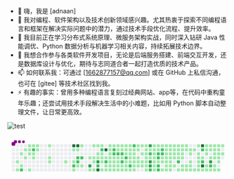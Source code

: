 - 👋 嗨，我是 [adnaan]
- 👀 我对编程、软件架构以及技术创新领域感兴趣。尤其热衷于探索不同编程语言和框架在解决实际问题中的潜力，通过技术手段优化流程、提升效率。
- 🌱 我目前正在学习分布式系统原理、微服务架构实战，同时深入钻研 Java 性能调优、Python 数据分析与机器学习相关内容，持续拓展技术边界。
- 💞️ 我想合作参与各类软件开发项目，无论是后端服务搭建、前端交互开发，还是数据库设计与优化，期待与志同道合者一起打造优质的技术产品。
- 📫 如何联系我：可通过 [1662877157@qq.com] 或在 GitHub 上私信沟通，也可在 [gitee] 等技术社区找到我。
- ⚡ 有趣的事实：曾用多种编程语言复刻过经典网站、app等，在代码中重构童年乐趣；还尝试用技术手段解决生活中的小难题，比如用 Python 脚本自动整理文件，让日常更高效。

![test](https://github.com/user-attachments/assets/7df0e7e3-e572-44c4-88a1-f4fcc80ca87b)

<svg viewBox="-16 -32 880 192" width="880" height="192" xmlns="http://www.w3.org/2000/svg"><desc>Generated with https://github.com/Platane/snk</desc><style>:root{--cb:#1b1f230a;--cs:purple;--ce:#ebedf0;--c0:#ebedf0;--c1:#9be9a8;--c2:#40c463;--c3:#30a14e;--c4:#216e39}.c{shape-rendering:geometricPrecision;fill:var(--ce);stroke-width:1px;stroke:var(--cb);animation:none 66300ms linear infinite;width:12px;height:12px}@keyframes c0{48.86%{fill:var(--c1)}48.88%,100%{fill:var(--ce)}}.c.c0{fill:var(--c1);animation-name:c0}@keyframes c1{49.16%{fill:var(--c1)}49.18%,100%{fill:var(--ce)}}.c.c1{fill:var(--c1);animation-name:c1}@keyframes c2{2.25%{fill:var(--c1)}2.27%,100%{fill:var(--ce)}}.c.c2{fill:var(--c1);animation-name:c2}@keyframes c3{48.56%{fill:var(--c1)}48.58%,100%{fill:var(--ce)}}.c.c3{fill:var(--c1);animation-name:c3}@keyframes c4{66.81%{fill:var(--c2)}66.83%,100%{fill:var(--ce)}}.c.c4{fill:var(--c2);animation-name:c4}@keyframes c5{1.95%{fill:var(--c1)}1.97%,100%{fill:var(--ce)}}.c.c5{fill:var(--c1);animation-name:c5}@keyframes c6{2.55%{fill:var(--c1)}2.57%,100%{fill:var(--ce)}}.c.c6{fill:var(--c1);animation-name:c6}@keyframes c7{0.74%{fill:var(--c1)}0.76%,100%{fill:var(--ce)}}.c.c7{fill:var(--c1);animation-name:c7}@keyframes c8{1.8%{fill:var(--c1)}1.82%,100%{fill:var(--ce)}}.c.c8{fill:var(--c1);animation-name:c8}@keyframes c9{1.65%{fill:var(--c1)}1.67%,100%{fill:var(--ce)}}.c.c9{fill:var(--c1);animation-name:c9}@keyframes ca{48.1%{fill:var(--c1)}48.12%,100%{fill:var(--ce)}}.c.ca{fill:var(--c1);animation-name:ca}@keyframes cb{0.89%{fill:var(--c1)}0.91%,100%{fill:var(--ce)}}.c.cb{fill:var(--c1);animation-name:cb}@keyframes cc{65.6%{fill:var(--c2)}65.62%,100%{fill:var(--ce)}}.c.cc{fill:var(--c2);animation-name:cc}@keyframes cd{1.5%{fill:var(--c1)}1.52%,100%{fill:var(--ce)}}.c.cd{fill:var(--c1);animation-name:cd}@keyframes ce{2.86%{fill:var(--c1)}2.88%,100%{fill:var(--ce)}}.c.ce{fill:var(--c1);animation-name:ce}@keyframes cf{1.05%{fill:var(--c1)}1.07%,100%{fill:var(--ce)}}.c.cf{fill:var(--c1);animation-name:cf}@keyframes cg{1.2%{fill:var(--c1)}1.22%,100%{fill:var(--ce)}}.c.cg{fill:var(--c1);animation-name:cg}@keyframes ch{46.45%{fill:var(--c1)}46.47%,100%{fill:var(--ce)}}.c.ch{fill:var(--c1);animation-name:ch}@keyframes ci{3.46%{fill:var(--c1)}3.48%,100%{fill:var(--ce)}}.c.ci{fill:var(--c1);animation-name:ci}@keyframes cj{3.61%{fill:var(--c1)}3.63%,100%{fill:var(--ce)}}.c.cj{fill:var(--c1);animation-name:cj}@keyframes ck{4.21%{fill:var(--c1)}4.23%,100%{fill:var(--ce)}}.c.ck{fill:var(--c1);animation-name:ck}@keyframes cl{85.96%{fill:var(--c4)}85.98%,100%{fill:var(--ce)}}.c.cl{fill:var(--c4);animation-name:cl}@keyframes cm{4.97%{fill:var(--c1)}4.99%,100%{fill:var(--ce)}}.c.cm{fill:var(--c1);animation-name:cm}@keyframes cn{4.51%{fill:var(--c1)}4.53%,100%{fill:var(--ce)}}.c.cn{fill:var(--c1);animation-name:cn}@keyframes co{63.49%{fill:var(--c2)}63.51%,100%{fill:var(--ce)}}.c.co{fill:var(--c2);animation-name:co}@keyframes cp{42.22%{fill:var(--c1)}42.24%,100%{fill:var(--ce)}}.c.cp{fill:var(--c1);animation-name:cp}@keyframes cq{85.81%{fill:var(--c4)}85.83%,100%{fill:var(--ce)}}.c.cq{fill:var(--c4);animation-name:cq}@keyframes cr{5.12%{fill:var(--c1)}5.14%,100%{fill:var(--ce)}}.c.cr{fill:var(--c1);animation-name:cr}@keyframes cs{63.04%{fill:var(--c2)}63.06%,100%{fill:var(--ce)}}.c.cs{fill:var(--c2);animation-name:cs}@keyframes ct{63.19%{fill:var(--c2)}63.21%,100%{fill:var(--ce)}}.c.ct{fill:var(--c2);animation-name:ct}@keyframes cu{41.92%{fill:var(--c1)}41.94%,100%{fill:var(--ce)}}.c.cu{fill:var(--c1);animation-name:cu}@keyframes cv{5.42%{fill:var(--c1)}5.44%,100%{fill:var(--ce)}}.c.cv{fill:var(--c1);animation-name:cv}@keyframes cw{62.89%{fill:var(--c2)}62.91%,100%{fill:var(--ce)}}.c.cw{fill:var(--c2);animation-name:cw}@keyframes cx{41.77%{fill:var(--c1)}41.79%,100%{fill:var(--ce)}}.c.cx{fill:var(--c1);animation-name:cx}@keyframes cy{40.56%{fill:var(--c1)}40.58%,100%{fill:var(--ce)}}.c.cy{fill:var(--c1);animation-name:cy}@keyframes cz{83.1%{fill:var(--c3)}83.12%,100%{fill:var(--ce)}}.c.cz{fill:var(--c3);animation-name:cz}@keyframes c10{41.32%{fill:var(--c1)}41.34%,100%{fill:var(--ce)}}.c.c10{fill:var(--c1);animation-name:c10}@keyframes c11{5.87%{fill:var(--c1)}5.89%,100%{fill:var(--ce)}}.c.c11{fill:var(--c1);animation-name:c11}@keyframes c12{40.41%{fill:var(--c1)}40.43%,100%{fill:var(--ce)}}.c.c12{fill:var(--c1);animation-name:c12}@keyframes c13{40.86%{fill:var(--c1)}40.88%,100%{fill:var(--ce)}}.c.c13{fill:var(--c1);animation-name:c13}@keyframes c14{41.17%{fill:var(--c1)}41.19%,100%{fill:var(--ce)}}.c.c14{fill:var(--c1);animation-name:c14}@keyframes c15{6.02%{fill:var(--c1)}6.04%,100%{fill:var(--ce)}}.c.c15{fill:var(--c1);animation-name:c15}@keyframes c16{40.11%{fill:var(--c1)}40.13%,100%{fill:var(--ce)}}.c.c16{fill:var(--c1);animation-name:c16}@keyframes c17{40.26%{fill:var(--c1)}40.28%,100%{fill:var(--ce)}}.c.c17{fill:var(--c1);animation-name:c17}@keyframes c18{82.64%{fill:var(--c3)}82.66%,100%{fill:var(--ce)}}.c.c18{fill:var(--c3);animation-name:c18}@keyframes c19{61.98%{fill:var(--c2)}62%,100%{fill:var(--ce)}}.c.c19{fill:var(--c2);animation-name:c19}@keyframes c1a{83.55%{fill:var(--c4)}83.57%,100%{fill:var(--ce)}}.c.c1a{fill:var(--c4);animation-name:c1a}@keyframes c1b{6.17%{fill:var(--c1)}6.19%,100%{fill:var(--ce)}}.c.c1b{fill:var(--c1);animation-name:c1b}@keyframes c1c{60.93%{fill:var(--c2)}60.95%,100%{fill:var(--ce)}}.c.c1c{fill:var(--c2);animation-name:c1c}@keyframes c1d{39.96%{fill:var(--c1)}39.98%,100%{fill:var(--ce)}}.c.c1d{fill:var(--c1);animation-name:c1d}@keyframes c1e{39.51%{fill:var(--c1)}39.53%,100%{fill:var(--ce)}}.c.c1e{fill:var(--c1);animation-name:c1e}@keyframes c1f{39.36%{fill:var(--c1)}39.38%,100%{fill:var(--ce)}}.c.c1f{fill:var(--c1);animation-name:c1f}@keyframes c1g{43.58%{fill:var(--c1)}43.6%,100%{fill:var(--ce)}}.c.c1g{fill:var(--c1);animation-name:c1g}@keyframes c1h{84.61%{fill:var(--c4)}84.63%,100%{fill:var(--ce)}}.c.c1h{fill:var(--c4);animation-name:c1h}@keyframes c1i{39.66%{fill:var(--c1)}39.68%,100%{fill:var(--ce)}}.c.c1i{fill:var(--c1);animation-name:c1i}@keyframes c1j{61.53%{fill:var(--c2)}61.55%,100%{fill:var(--ce)}}.c.c1j{fill:var(--c2);animation-name:c1j}@keyframes c1k{39.05%{fill:var(--c1)}39.07%,100%{fill:var(--ce)}}.c.c1k{fill:var(--c1);animation-name:c1k}@keyframes c1l{38.9%{fill:var(--c1)}38.92%,100%{fill:var(--ce)}}.c.c1l{fill:var(--c1);animation-name:c1l}@keyframes c1m{6.48%{fill:var(--c1)}6.5%,100%{fill:var(--ce)}}.c.c1m{fill:var(--c1);animation-name:c1m}@keyframes c1n{33.17%{fill:var(--c1)}33.19%,100%{fill:var(--ce)}}.c.c1n{fill:var(--c1);animation-name:c1n}@keyframes c1o{33.32%{fill:var(--c1)}33.34%,100%{fill:var(--ce)}}.c.c1o{fill:var(--c1);animation-name:c1o}@keyframes c1p{33.47%{fill:var(--c1)}33.49%,100%{fill:var(--ce)}}.c.c1p{fill:var(--c1);animation-name:c1p}@keyframes c1q{34.23%{fill:var(--c1)}34.25%,100%{fill:var(--ce)}}.c.c1q{fill:var(--c1);animation-name:c1q}@keyframes c1r{34.38%{fill:var(--c1)}34.4%,100%{fill:var(--ce)}}.c.c1r{fill:var(--c1);animation-name:c1r}@keyframes c1s{38.75%{fill:var(--c1)}38.77%,100%{fill:var(--ce)}}.c.c1s{fill:var(--c1);animation-name:c1s}@keyframes c1t{6.63%{fill:var(--c1)}6.65%,100%{fill:var(--ce)}}.c.c1t{fill:var(--c1);animation-name:c1t}@keyframes c1u{54.74%{fill:var(--c2)}54.76%,100%{fill:var(--ce)}}.c.c1u{fill:var(--c2);animation-name:c1u}@keyframes c1v{54.59%{fill:var(--c2)}54.61%,100%{fill:var(--ce)}}.c.c1v{fill:var(--c2);animation-name:c1v}@keyframes c1w{33.62%{fill:var(--c1)}33.64%,100%{fill:var(--ce)}}.c.c1w{fill:var(--c1);animation-name:c1w}@keyframes c1x{34.08%{fill:var(--c1)}34.1%,100%{fill:var(--ce)}}.c.c1x{fill:var(--c1);animation-name:c1x}@keyframes c1y{34.53%{fill:var(--c1)}34.55%,100%{fill:var(--ce)}}.c.c1y{fill:var(--c1);animation-name:c1y}@keyframes c1z{38.6%{fill:var(--c1)}38.62%,100%{fill:var(--ce)}}.c.c1z{fill:var(--c1);animation-name:c1z}@keyframes c20{6.78%{fill:var(--c1)}6.8%,100%{fill:var(--ce)}}.c.c20{fill:var(--c1);animation-name:c20}@keyframes c21{32.57%{fill:var(--c1)}32.59%,100%{fill:var(--ce)}}.c.c21{fill:var(--c1);animation-name:c21}@keyframes c22{54.44%{fill:var(--c2)}54.46%,100%{fill:var(--ce)}}.c.c22{fill:var(--c2);animation-name:c22}@keyframes c23{33.78%{fill:var(--c1)}33.8%,100%{fill:var(--ce)}}.c.c23{fill:var(--c1);animation-name:c23}@keyframes c24{33.93%{fill:var(--c1)}33.95%,100%{fill:var(--ce)}}.c.c24{fill:var(--c1);animation-name:c24}@keyframes c25{34.68%{fill:var(--c1)}34.7%,100%{fill:var(--ce)}}.c.c25{fill:var(--c1);animation-name:c25}@keyframes c26{38.45%{fill:var(--c1)}38.47%,100%{fill:var(--ce)}}.c.c26{fill:var(--c1);animation-name:c26}@keyframes c27{6.93%{fill:var(--c1)}6.95%,100%{fill:var(--ce)}}.c.c27{fill:var(--c1);animation-name:c27}@keyframes c28{32.42%{fill:var(--c1)}32.44%,100%{fill:var(--ce)}}.c.c28{fill:var(--c1);animation-name:c28}@keyframes c29{54.29%{fill:var(--c2)}54.31%,100%{fill:var(--ce)}}.c.c29{fill:var(--c2);animation-name:c29}@keyframes c2a{53.84%{fill:var(--c1)}53.86%,100%{fill:var(--ce)}}.c.c2a{fill:var(--c1);animation-name:c2a}@keyframes c2b{55.5%{fill:var(--c2)}55.52%,100%{fill:var(--ce)}}.c.c2b{fill:var(--c2);animation-name:c2b}@keyframes c2c{34.83%{fill:var(--c1)}34.85%,100%{fill:var(--ce)}}.c.c2c{fill:var(--c1);animation-name:c2c}@keyframes c2d{38.3%{fill:var(--c1)}38.32%,100%{fill:var(--ce)}}.c.c2d{fill:var(--c1);animation-name:c2d}@keyframes c2e{7.08%{fill:var(--c1)}7.1%,100%{fill:var(--ce)}}.c.c2e{fill:var(--c1);animation-name:c2e}@keyframes c2f{32.27%{fill:var(--c1)}32.29%,100%{fill:var(--ce)}}.c.c2f{fill:var(--c1);animation-name:c2f}@keyframes c2g{32.12%{fill:var(--c1)}32.14%,100%{fill:var(--ce)}}.c.c2g{fill:var(--c1);animation-name:c2g}@keyframes c2h{53.99%{fill:var(--c2)}54.01%,100%{fill:var(--ce)}}.c.c2h{fill:var(--c2);animation-name:c2h}@keyframes c2i{35.13%{fill:var(--c1)}35.15%,100%{fill:var(--ce)}}.c.c2i{fill:var(--c1);animation-name:c2i}@keyframes c2j{34.98%{fill:var(--c1)}35%,100%{fill:var(--ce)}}.c.c2j{fill:var(--c1);animation-name:c2j}@keyframes c2k{37.55%{fill:var(--c1)}37.57%,100%{fill:var(--ce)}}.c.c2k{fill:var(--c1);animation-name:c2k}@keyframes c2l{7.23%{fill:var(--c1)}7.25%,100%{fill:var(--ce)}}.c.c2l{fill:var(--c1);animation-name:c2l}@keyframes c2m{7.38%{fill:var(--c1)}7.4%,100%{fill:var(--ce)}}.c.c2m{fill:var(--c1);animation-name:c2m}@keyframes c2n{31.97%{fill:var(--c1)}31.99%,100%{fill:var(--ce)}}.c.c2n{fill:var(--c1);animation-name:c2n}@keyframes c2o{36.94%{fill:var(--c1)}36.96%,100%{fill:var(--ce)}}.c.c2o{fill:var(--c1);animation-name:c2o}@keyframes c2p{35.28%{fill:var(--c1)}35.3%,100%{fill:var(--ce)}}.c.c2p{fill:var(--c1);animation-name:c2p}@keyframes c2q{55.95%{fill:var(--c2)}55.97%,100%{fill:var(--ce)}}.c.c2q{fill:var(--c2);animation-name:c2q}@keyframes c2r{37.7%{fill:var(--c1)}37.72%,100%{fill:var(--ce)}}.c.c2r{fill:var(--c1);animation-name:c2r}@keyframes c2s{59.57%{fill:var(--c2)}59.59%,100%{fill:var(--ce)}}.c.c2s{fill:var(--c2);animation-name:c2s}@keyframes c2t{7.53%{fill:var(--c1)}7.55%,100%{fill:var(--ce)}}.c.c2t{fill:var(--c1);animation-name:c2t}@keyframes c2u{31.82%{fill:var(--c1)}31.84%,100%{fill:var(--ce)}}.c.c2u{fill:var(--c1);animation-name:c2u}@keyframes c2v{31.66%{fill:var(--c1)}31.68%,100%{fill:var(--ce)}}.c.c2v{fill:var(--c1);animation-name:c2v}@keyframes c2w{35.43%{fill:var(--c1)}35.45%,100%{fill:var(--ce)}}.c.c2w{fill:var(--c1);animation-name:c2w}@keyframes c2x{36.49%{fill:var(--c1)}36.51%,100%{fill:var(--ce)}}.c.c2x{fill:var(--c1);animation-name:c2x}@keyframes c2y{36.34%{fill:var(--c1)}36.36%,100%{fill:var(--ce)}}.c.c2y{fill:var(--c1);animation-name:c2y}@keyframes c2z{28.65%{fill:var(--c1)}28.67%,100%{fill:var(--ce)}}.c.c2z{fill:var(--c1);animation-name:c2z}@keyframes c30{7.68%{fill:var(--c1)}7.7%,100%{fill:var(--ce)}}.c.c30{fill:var(--c1);animation-name:c30}@keyframes c31{31.51%{fill:var(--c1)}31.53%,100%{fill:var(--ce)}}.c.c31{fill:var(--c1);animation-name:c31}@keyframes c32{35.59%{fill:var(--c1)}35.61%,100%{fill:var(--ce)}}.c.c32{fill:var(--c1);animation-name:c32}@keyframes c33{35.74%{fill:var(--c1)}35.76%,100%{fill:var(--ce)}}.c.c33{fill:var(--c1);animation-name:c33}@keyframes c34{28.5%{fill:var(--c1)}28.52%,100%{fill:var(--ce)}}.c.c34{fill:var(--c1);animation-name:c34}@keyframes c35{29.1%{fill:var(--c1)}29.12%,100%{fill:var(--ce)}}.c.c35{fill:var(--c1);animation-name:c35}@keyframes c36{31.21%{fill:var(--c1)}31.23%,100%{fill:var(--ce)}}.c.c36{fill:var(--c1);animation-name:c36}@keyframes c37{35.89%{fill:var(--c1)}35.91%,100%{fill:var(--ce)}}.c.c37{fill:var(--c1);animation-name:c37}@keyframes c38{28.35%{fill:var(--c1)}28.37%,100%{fill:var(--ce)}}.c.c38{fill:var(--c1);animation-name:c38}@keyframes c39{7.98%{fill:var(--c1)}8%,100%{fill:var(--ce)}}.c.c39{fill:var(--c1);animation-name:c39}@keyframes c3a{29.25%{fill:var(--c1)}29.27%,100%{fill:var(--ce)}}.c.c3a{fill:var(--c1);animation-name:c3a}@keyframes c3b{29.4%{fill:var(--c1)}29.42%,100%{fill:var(--ce)}}.c.c3b{fill:var(--c1);animation-name:c3b}@keyframes c3c{31.06%{fill:var(--c1)}31.08%,100%{fill:var(--ce)}}.c.c3c{fill:var(--c1);animation-name:c3c}@keyframes c3d{30.91%{fill:var(--c1)}30.93%,100%{fill:var(--ce)}}.c.c3d{fill:var(--c1);animation-name:c3d}@keyframes c3e{30.76%{fill:var(--c1)}30.78%,100%{fill:var(--ce)}}.c.c3e{fill:var(--c1);animation-name:c3e}@keyframes c3f{80.08%{fill:var(--c3)}80.1%,100%{fill:var(--ce)}}.c.c3f{fill:var(--c3);animation-name:c3f}@keyframes c3g{8.13%{fill:var(--c1)}8.15%,100%{fill:var(--ce)}}.c.c3g{fill:var(--c1);animation-name:c3g}@keyframes c3h{58.66%{fill:var(--c2)}58.68%,100%{fill:var(--ce)}}.c.c3h{fill:var(--c2);animation-name:c3h}@keyframes c3i{29.55%{fill:var(--c1)}29.57%,100%{fill:var(--ce)}}.c.c3i{fill:var(--c1);animation-name:c3i}@keyframes c3j{78.87%{fill:var(--c3)}78.89%,100%{fill:var(--ce)}}.c.c3j{fill:var(--c3);animation-name:c3j}@keyframes c3k{79.02%{fill:var(--c3)}79.04%,100%{fill:var(--ce)}}.c.c3k{fill:var(--c3);animation-name:c3k}@keyframes c3l{56.85%{fill:var(--c2)}56.87%,100%{fill:var(--ce)}}.c.c3l{fill:var(--c2);animation-name:c3l}@keyframes c3m{27.74%{fill:var(--c1)}27.76%,100%{fill:var(--ce)}}.c.c3m{fill:var(--c1);animation-name:c3m}@keyframes c3n{8.29%{fill:var(--c1)}8.31%,100%{fill:var(--ce)}}.c.c3n{fill:var(--c1);animation-name:c3n}@keyframes c3o{27.44%{fill:var(--c1)}27.46%,100%{fill:var(--ce)}}.c.c3o{fill:var(--c1);animation-name:c3o}@keyframes c3p{27.29%{fill:var(--c1)}27.31%,100%{fill:var(--ce)}}.c.c3p{fill:var(--c1);animation-name:c3p}@keyframes c3q{27.14%{fill:var(--c1)}27.16%,100%{fill:var(--ce)}}.c.c3q{fill:var(--c1);animation-name:c3q}@keyframes c3r{30.01%{fill:var(--c1)}30.03%,100%{fill:var(--ce)}}.c.c3r{fill:var(--c1);animation-name:c3r}@keyframes c3s{30.16%{fill:var(--c1)}30.18%,100%{fill:var(--ce)}}.c.c3s{fill:var(--c1);animation-name:c3s}@keyframes c3t{8.59%{fill:var(--c1)}8.61%,100%{fill:var(--ce)}}.c.c3t{fill:var(--c1);animation-name:c3t}@keyframes c3u{8.44%{fill:var(--c1)}8.46%,100%{fill:var(--ce)}}.c.c3u{fill:var(--c1);animation-name:c3u}@keyframes c3v{57.76%{fill:var(--c2)}57.78%,100%{fill:var(--ce)}}.c.c3v{fill:var(--c2);animation-name:c3v}@keyframes c3w{57.61%{fill:var(--c2)}57.63%,100%{fill:var(--ce)}}.c.c3w{fill:var(--c2);animation-name:c3w}@keyframes c3x{26.99%{fill:var(--c1)}27.01%,100%{fill:var(--ce)}}.c.c3x{fill:var(--c1);animation-name:c3x}@keyframes c3y{57.31%{fill:var(--c2)}57.33%,100%{fill:var(--ce)}}.c.c3y{fill:var(--c2);animation-name:c3y}@keyframes c3z{57.15%{fill:var(--c2)}57.17%,100%{fill:var(--ce)}}.c.c3z{fill:var(--c2);animation-name:c3z}@keyframes c40{8.74%{fill:var(--c1)}8.76%,100%{fill:var(--ce)}}.c.c40{fill:var(--c1);animation-name:c40}@keyframes c41{58.06%{fill:var(--c2)}58.08%,100%{fill:var(--ce)}}.c.c41{fill:var(--c2);animation-name:c41}@keyframes c42{57.91%{fill:var(--c2)}57.93%,100%{fill:var(--ce)}}.c.c42{fill:var(--c2);animation-name:c42}@keyframes c43{23.67%{fill:var(--c1)}23.69%,100%{fill:var(--ce)}}.c.c43{fill:var(--c1);animation-name:c43}@keyframes c44{23.82%{fill:var(--c1)}23.84%,100%{fill:var(--ce)}}.c.c44{fill:var(--c1);animation-name:c44}@keyframes c45{25.03%{fill:var(--c1)}25.05%,100%{fill:var(--ce)}}.c.c45{fill:var(--c1);animation-name:c45}@keyframes c46{8.89%{fill:var(--c1)}8.91%,100%{fill:var(--ce)}}.c.c46{fill:var(--c1);animation-name:c46}@keyframes c47{15.37%{fill:var(--c1)}15.39%,100%{fill:var(--ce)}}.c.c47{fill:var(--c1);animation-name:c47}@keyframes c48{15.53%{fill:var(--c1)}15.55%,100%{fill:var(--ce)}}.c.c48{fill:var(--c1);animation-name:c48}@keyframes c49{23.52%{fill:var(--c1)}23.54%,100%{fill:var(--ce)}}.c.c49{fill:var(--c1);animation-name:c49}@keyframes c4a{23.97%{fill:var(--c1)}23.99%,100%{fill:var(--ce)}}.c.c4a{fill:var(--c1);animation-name:c4a}@keyframes c4b{24.73%{fill:var(--c1)}24.75%,100%{fill:var(--ce)}}.c.c4b{fill:var(--c1);animation-name:c4b}@keyframes c4c{25.18%{fill:var(--c1)}25.2%,100%{fill:var(--ce)}}.c.c4c{fill:var(--c1);animation-name:c4c}@keyframes c4d{9.04%{fill:var(--c1)}9.06%,100%{fill:var(--ce)}}.c.c4d{fill:var(--c1);animation-name:c4d}@keyframes c4e{15.22%{fill:var(--c1)}15.24%,100%{fill:var(--ce)}}.c.c4e{fill:var(--c1);animation-name:c4e}@keyframes c4f{15.68%{fill:var(--c1)}15.7%,100%{fill:var(--ce)}}.c.c4f{fill:var(--c1);animation-name:c4f}@keyframes c4g{23.37%{fill:var(--c1)}23.39%,100%{fill:var(--ce)}}.c.c4g{fill:var(--c1);animation-name:c4g}@keyframes c4h{24.12%{fill:var(--c1)}24.14%,100%{fill:var(--ce)}}.c.c4h{fill:var(--c1);animation-name:c4h}@keyframes c4i{24.58%{fill:var(--c1)}24.6%,100%{fill:var(--ce)}}.c.c4i{fill:var(--c1);animation-name:c4i}@keyframes c4j{25.33%{fill:var(--c1)}25.35%,100%{fill:var(--ce)}}.c.c4j{fill:var(--c1);animation-name:c4j}@keyframes c4k{9.19%{fill:var(--c1)}9.21%,100%{fill:var(--ce)}}.c.c4k{fill:var(--c1);animation-name:c4k}@keyframes c4l{15.07%{fill:var(--c1)}15.09%,100%{fill:var(--ce)}}.c.c4l{fill:var(--c1);animation-name:c4l}@keyframes c4m{15.83%{fill:var(--c1)}15.85%,100%{fill:var(--ce)}}.c.c4m{fill:var(--c1);animation-name:c4m}@keyframes c4n{23.22%{fill:var(--c1)}23.24%,100%{fill:var(--ce)}}.c.c4n{fill:var(--c1);animation-name:c4n}@keyframes c4o{24.42%{fill:var(--c1)}24.44%,100%{fill:var(--ce)}}.c.c4o{fill:var(--c1);animation-name:c4o}@keyframes c4p{9.34%{fill:var(--c1)}9.36%,100%{fill:var(--ce)}}.c.c4p{fill:var(--c1);animation-name:c4p}@keyframes c4q{14.92%{fill:var(--c1)}14.94%,100%{fill:var(--ce)}}.c.c4q{fill:var(--c1);animation-name:c4q}@keyframes c4r{15.98%{fill:var(--c1)}16%,100%{fill:var(--ce)}}.c.c4r{fill:var(--c1);animation-name:c4r}@keyframes c4s{16.13%{fill:var(--c1)}16.15%,100%{fill:var(--ce)}}.c.c4s{fill:var(--c1);animation-name:c4s}@keyframes c4t{73.29%{fill:var(--c2)}73.31%,100%{fill:var(--ce)}}.c.c4t{fill:var(--c2);animation-name:c4t}@keyframes c4u{25.63%{fill:var(--c1)}25.65%,100%{fill:var(--ce)}}.c.c4u{fill:var(--c1);animation-name:c4u}@keyframes c4v{9.49%{fill:var(--c1)}9.51%,100%{fill:var(--ce)}}.c.c4v{fill:var(--c1);animation-name:c4v}@keyframes c4w{14.77%{fill:var(--c1)}14.79%,100%{fill:var(--ce)}}.c.c4w{fill:var(--c1);animation-name:c4w}@keyframes c4x{14.62%{fill:var(--c1)}14.64%,100%{fill:var(--ce)}}.c.c4x{fill:var(--c1);animation-name:c4x}@keyframes c4y{16.28%{fill:var(--c1)}16.3%,100%{fill:var(--ce)}}.c.c4y{fill:var(--c1);animation-name:c4y}@keyframes c4z{17.79%{fill:var(--c1)}17.81%,100%{fill:var(--ce)}}.c.c4z{fill:var(--c1);animation-name:c4z}@keyframes c50{25.78%{fill:var(--c1)}25.8%,100%{fill:var(--ce)}}.c.c50{fill:var(--c1);animation-name:c50}@keyframes c51{9.64%{fill:var(--c1)}9.66%,100%{fill:var(--ce)}}.c.c51{fill:var(--c1);animation-name:c51}@keyframes c52{9.79%{fill:var(--c1)}9.81%,100%{fill:var(--ce)}}.c.c52{fill:var(--c1);animation-name:c52}@keyframes c53{17.64%{fill:var(--c1)}17.66%,100%{fill:var(--ce)}}.c.c53{fill:var(--c1);animation-name:c53}@keyframes c54{18.39%{fill:var(--c1)}18.41%,100%{fill:var(--ce)}}.c.c54{fill:var(--c1);animation-name:c54}@keyframes c55{9.94%{fill:var(--c1)}9.96%,100%{fill:var(--ce)}}.c.c55{fill:var(--c1);animation-name:c55}@keyframes c56{14.32%{fill:var(--c1)}14.34%,100%{fill:var(--ce)}}.c.c56{fill:var(--c1);animation-name:c56}@keyframes c57{16.73%{fill:var(--c1)}16.75%,100%{fill:var(--ce)}}.c.c57{fill:var(--c1);animation-name:c57}@keyframes c58{17.49%{fill:var(--c1)}17.51%,100%{fill:var(--ce)}}.c.c58{fill:var(--c1);animation-name:c58}@keyframes c59{18.54%{fill:var(--c1)}18.56%,100%{fill:var(--ce)}}.c.c59{fill:var(--c1);animation-name:c59}@keyframes c5a{10.1%{fill:var(--c1)}10.12%,100%{fill:var(--ce)}}.c.c5a{fill:var(--c1);animation-name:c5a}@keyframes c5b{18.69%{fill:var(--c1)}18.71%,100%{fill:var(--ce)}}.c.c5b{fill:var(--c1);animation-name:c5b}@keyframes c5c{21.86%{fill:var(--c1)}21.88%,100%{fill:var(--ce)}}.c.c5c{fill:var(--c1);animation-name:c5c}@keyframes c5d{10.4%{fill:var(--c1)}10.42%,100%{fill:var(--ce)}}.c.c5d{fill:var(--c1);animation-name:c5d}@keyframes c5e{13.87%{fill:var(--c1)}13.89%,100%{fill:var(--ce)}}.c.c5e{fill:var(--c1);animation-name:c5e}@keyframes c5f{17.03%{fill:var(--c1)}17.05%,100%{fill:var(--ce)}}.c.c5f{fill:var(--c1);animation-name:c5f}@keyframes c5g{17.18%{fill:var(--c1)}17.2%,100%{fill:var(--ce)}}.c.c5g{fill:var(--c1);animation-name:c5g}@keyframes c5h{18.84%{fill:var(--c1)}18.86%,100%{fill:var(--ce)}}.c.c5h{fill:var(--c1);animation-name:c5h}@keyframes c5i{91.09%{fill:var(--c4)}91.11%,100%{fill:var(--ce)}}.c.c5i{fill:var(--c4);animation-name:c5i}@keyframes c5j{75.86%{fill:var(--c2)}75.88%,100%{fill:var(--ce)}}.c.c5j{fill:var(--c2);animation-name:c5j}@keyframes c5k{13.72%{fill:var(--c1)}13.74%,100%{fill:var(--ce)}}.c.c5k{fill:var(--c1);animation-name:c5k}@keyframes c5l{74.2%{fill:var(--c2)}74.22%,100%{fill:var(--ce)}}.c.c5l{fill:var(--c2);animation-name:c5l}@keyframes c5m{91.85%{fill:var(--c4)}91.87%,100%{fill:var(--ce)}}.c.c5m{fill:var(--c4);animation-name:c5m}@keyframes c5n{18.99%{fill:var(--c1)}19.01%,100%{fill:var(--ce)}}.c.c5n{fill:var(--c1);animation-name:c5n}@keyframes c5o{12.21%{fill:var(--c1)}12.23%,100%{fill:var(--ce)}}.c.c5o{fill:var(--c1);animation-name:c5o}@keyframes c5p{12.36%{fill:var(--c1)}12.38%,100%{fill:var(--ce)}}.c.c5p{fill:var(--c1);animation-name:c5p}@keyframes c5q{10.7%{fill:var(--c1)}10.72%,100%{fill:var(--ce)}}.c.c5q{fill:var(--c1);animation-name:c5q}@keyframes c5r{20.8%{fill:var(--c1)}20.82%,100%{fill:var(--ce)}}.c.c5r{fill:var(--c1);animation-name:c5r}@keyframes c5s{19.15%{fill:var(--c1)}19.17%,100%{fill:var(--ce)}}.c.c5s{fill:var(--c1);animation-name:c5s}@keyframes c5t{12.06%{fill:var(--c1)}12.08%,100%{fill:var(--ce)}}.c.c5t{fill:var(--c1);animation-name:c5t}@keyframes c5u{12.51%{fill:var(--c1)}12.53%,100%{fill:var(--ce)}}.c.c5u{fill:var(--c1);animation-name:c5u}@keyframes c5v{13.41%{fill:var(--c1)}13.43%,100%{fill:var(--ce)}}.c.c5v{fill:var(--c1);animation-name:c5v}@keyframes c5w{76.61%{fill:var(--c3)}76.63%,100%{fill:var(--ce)}}.c.c5w{fill:var(--c3);animation-name:c5w}@keyframes c5x{74.65%{fill:var(--c2)}74.67%,100%{fill:var(--ce)}}.c.c5x{fill:var(--c2);animation-name:c5x}@keyframes c5y{19.3%{fill:var(--c1)}19.32%,100%{fill:var(--ce)}}.c.c5y{fill:var(--c1);animation-name:c5y}@keyframes c5z{11.91%{fill:var(--c1)}11.93%,100%{fill:var(--ce)}}.c.c5z{fill:var(--c1);animation-name:c5z}@keyframes c60{12.66%{fill:var(--c1)}12.68%,100%{fill:var(--ce)}}.c.c60{fill:var(--c1);animation-name:c60}@keyframes c61{11%{fill:var(--c1)}11.02%,100%{fill:var(--ce)}}.c.c61{fill:var(--c1);animation-name:c61}@keyframes c62{13.26%{fill:var(--c1)}13.28%,100%{fill:var(--ce)}}.c.c62{fill:var(--c1);animation-name:c62}@keyframes c63{20.2%{fill:var(--c1)}20.22%,100%{fill:var(--ce)}}.c.c63{fill:var(--c1);animation-name:c63}@keyframes c64{19.45%{fill:var(--c1)}19.47%,100%{fill:var(--ce)}}.c.c64{fill:var(--c1);animation-name:c64}@keyframes c65{11.75%{fill:var(--c1)}11.77%,100%{fill:var(--ce)}}.c.c65{fill:var(--c1);animation-name:c65}@keyframes c66{12.81%{fill:var(--c1)}12.83%,100%{fill:var(--ce)}}.c.c66{fill:var(--c1);animation-name:c66}@keyframes c67{11.15%{fill:var(--c1)}11.17%,100%{fill:var(--ce)}}.c.c67{fill:var(--c1);animation-name:c67}@keyframes c68{13.11%{fill:var(--c1)}13.13%,100%{fill:var(--ce)}}.c.c68{fill:var(--c1);animation-name:c68}@keyframes c69{19.9%{fill:var(--c1)}19.92%,100%{fill:var(--ce)}}.c.c69{fill:var(--c1);animation-name:c69}@keyframes c6a{19.6%{fill:var(--c1)}19.62%,100%{fill:var(--ce)}}.c.c6a{fill:var(--c1);animation-name:c6a}@keyframes c6b{11.6%{fill:var(--c1)}11.62%,100%{fill:var(--ce)}}.c.c6b{fill:var(--c1);animation-name:c6b}@keyframes c6c{11.3%{fill:var(--c1)}11.32%,100%{fill:var(--ce)}}.c.c6c{fill:var(--c1);animation-name:c6c}.u{transform-origin:0 0;transform:scale(0,1);animation:none linear 66300ms infinite}@keyframes u0{0.74%{transform:scale(0.000,1)}0.76%,0.89%{transform:scale(0.005,1)}0.91%,1.05%{transform:scale(0.011,1)}1.07%,1.2%{transform:scale(0.016,1)}1.22%,1.5%{transform:scale(0.021,1)}1.52%,1.65%{transform:scale(0.027,1)}1.67%,1.8%{transform:scale(0.032,1)}1.82%,1.95%{transform:scale(0.037,1)}1.97%,2.25%{transform:scale(0.043,1)}2.27%,2.55%{transform:scale(0.048,1)}2.57%,2.86%{transform:scale(0.053,1)}2.88%,3.46%{transform:scale(0.059,1)}3.48%,3.61%{transform:scale(0.064,1)}3.63%,4.21%{transform:scale(0.069,1)}4.23%,4.51%{transform:scale(0.074,1)}4.53%,4.97%{transform:scale(0.080,1)}4.99%,5.12%{transform:scale(0.085,1)}5.14%,5.42%{transform:scale(0.090,1)}5.44%,5.87%{transform:scale(0.096,1)}5.89%,6.02%{transform:scale(0.101,1)}6.04%,6.17%{transform:scale(0.106,1)}6.19%,6.48%{transform:scale(0.112,1)}6.5%,6.63%{transform:scale(0.117,1)}6.65%,6.78%{transform:scale(0.122,1)}6.8%,6.93%{transform:scale(0.128,1)}6.95%,7.08%{transform:scale(0.133,1)}7.1%,7.23%{transform:scale(0.138,1)}7.25%,7.38%{transform:scale(0.144,1)}7.4%,7.53%{transform:scale(0.149,1)}7.55%,7.68%{transform:scale(0.154,1)}7.7%,7.98%{transform:scale(0.160,1)}8%,8.13%{transform:scale(0.165,1)}8.15%,8.29%{transform:scale(0.170,1)}8.31%,8.44%{transform:scale(0.176,1)}8.46%,8.59%{transform:scale(0.181,1)}8.61%,8.74%{transform:scale(0.186,1)}8.76%,8.89%{transform:scale(0.191,1)}8.91%,9.04%{transform:scale(0.197,1)}9.06%,9.19%{transform:scale(0.202,1)}9.21%,9.34%{transform:scale(0.207,1)}9.36%,9.49%{transform:scale(0.213,1)}9.51%,9.64%{transform:scale(0.218,1)}9.66%,9.79%{transform:scale(0.223,1)}9.81%,9.94%{transform:scale(0.229,1)}9.96%,10.1%{transform:scale(0.234,1)}10.12%,10.4%{transform:scale(0.239,1)}10.42%,10.7%{transform:scale(0.245,1)}10.72%,11%{transform:scale(0.250,1)}11.02%,11.15%{transform:scale(0.255,1)}11.17%,11.3%{transform:scale(0.261,1)}11.32%,11.6%{transform:scale(0.266,1)}11.62%,11.75%{transform:scale(0.271,1)}11.77%,11.91%{transform:scale(0.277,1)}11.93%,12.06%{transform:scale(0.282,1)}12.08%,12.21%{transform:scale(0.287,1)}12.23%,12.36%{transform:scale(0.293,1)}12.38%,12.51%{transform:scale(0.298,1)}12.53%,12.66%{transform:scale(0.303,1)}12.68%,12.81%{transform:scale(0.309,1)}12.83%,13.11%{transform:scale(0.314,1)}13.13%,13.26%{transform:scale(0.319,1)}13.28%,13.41%{transform:scale(0.324,1)}13.43%,13.72%{transform:scale(0.330,1)}13.74%,13.87%{transform:scale(0.335,1)}13.89%,14.32%{transform:scale(0.340,1)}14.34%,14.62%{transform:scale(0.346,1)}14.64%,14.77%{transform:scale(0.351,1)}14.79%,14.92%{transform:scale(0.356,1)}14.94%,15.07%{transform:scale(0.362,1)}15.09%,15.22%{transform:scale(0.367,1)}15.24%,15.37%{transform:scale(0.372,1)}15.39%,15.53%{transform:scale(0.378,1)}15.55%,15.68%{transform:scale(0.383,1)}15.7%,15.83%{transform:scale(0.388,1)}15.85%,15.98%{transform:scale(0.394,1)}16%,16.13%{transform:scale(0.399,1)}16.15%,16.28%{transform:scale(0.404,1)}16.3%,16.73%{transform:scale(0.410,1)}16.75%,17.03%{transform:scale(0.415,1)}17.05%,17.18%{transform:scale(0.420,1)}17.2%,17.49%{transform:scale(0.426,1)}17.51%,17.64%{transform:scale(0.431,1)}17.66%,17.79%{transform:scale(0.436,1)}17.81%,18.39%{transform:scale(0.441,1)}18.41%,18.54%{transform:scale(0.447,1)}18.56%,18.69%{transform:scale(0.452,1)}18.71%,18.84%{transform:scale(0.457,1)}18.86%,18.99%{transform:scale(0.463,1)}19.01%,19.15%{transform:scale(0.468,1)}19.17%,19.3%{transform:scale(0.473,1)}19.32%,19.45%{transform:scale(0.479,1)}19.47%,19.6%{transform:scale(0.484,1)}19.62%,19.9%{transform:scale(0.489,1)}19.92%,20.2%{transform:scale(0.495,1)}20.22%,20.8%{transform:scale(0.500,1)}20.82%,21.86%{transform:scale(0.505,1)}21.88%,23.22%{transform:scale(0.511,1)}23.24%,23.37%{transform:scale(0.516,1)}23.39%,23.52%{transform:scale(0.521,1)}23.54%,23.67%{transform:scale(0.527,1)}23.69%,23.82%{transform:scale(0.532,1)}23.84%,23.97%{transform:scale(0.537,1)}23.99%,24.12%{transform:scale(0.543,1)}24.14%,24.42%{transform:scale(0.548,1)}24.44%,24.58%{transform:scale(0.553,1)}24.6%,24.73%{transform:scale(0.559,1)}24.75%,25.03%{transform:scale(0.564,1)}25.05%,25.18%{transform:scale(0.569,1)}25.2%,25.33%{transform:scale(0.574,1)}25.35%,25.63%{transform:scale(0.580,1)}25.65%,25.78%{transform:scale(0.585,1)}25.8%,26.99%{transform:scale(0.590,1)}27.01%,27.14%{transform:scale(0.596,1)}27.16%,27.29%{transform:scale(0.601,1)}27.31%,27.44%{transform:scale(0.606,1)}27.46%,27.74%{transform:scale(0.612,1)}27.76%,28.35%{transform:scale(0.617,1)}28.37%,28.5%{transform:scale(0.622,1)}28.52%,28.65%{transform:scale(0.628,1)}28.67%,29.1%{transform:scale(0.633,1)}29.12%,29.25%{transform:scale(0.638,1)}29.27%,29.4%{transform:scale(0.644,1)}29.42%,29.55%{transform:scale(0.649,1)}29.57%,30.01%{transform:scale(0.654,1)}30.03%,30.16%{transform:scale(0.660,1)}30.18%,30.76%{transform:scale(0.665,1)}30.78%,30.91%{transform:scale(0.670,1)}30.93%,31.06%{transform:scale(0.676,1)}31.08%,31.21%{transform:scale(0.681,1)}31.23%,31.51%{transform:scale(0.686,1)}31.53%,31.66%{transform:scale(0.691,1)}31.68%,31.82%{transform:scale(0.697,1)}31.84%,31.97%{transform:scale(0.702,1)}31.99%,32.12%{transform:scale(0.707,1)}32.14%,32.27%{transform:scale(0.713,1)}32.29%,32.42%{transform:scale(0.718,1)}32.44%,32.57%{transform:scale(0.723,1)}32.59%,33.17%{transform:scale(0.729,1)}33.19%,33.32%{transform:scale(0.734,1)}33.34%,33.47%{transform:scale(0.739,1)}33.49%,33.62%{transform:scale(0.745,1)}33.64%,33.78%{transform:scale(0.750,1)}33.8%,33.93%{transform:scale(0.755,1)}33.95%,34.08%{transform:scale(0.761,1)}34.1%,34.23%{transform:scale(0.766,1)}34.25%,34.38%{transform:scale(0.771,1)}34.4%,34.53%{transform:scale(0.777,1)}34.55%,34.68%{transform:scale(0.782,1)}34.7%,34.83%{transform:scale(0.787,1)}34.85%,34.98%{transform:scale(0.793,1)}35%,35.13%{transform:scale(0.798,1)}35.15%,35.28%{transform:scale(0.803,1)}35.3%,35.43%{transform:scale(0.809,1)}35.45%,35.59%{transform:scale(0.814,1)}35.61%,35.74%{transform:scale(0.819,1)}35.76%,35.89%{transform:scale(0.824,1)}35.91%,36.34%{transform:scale(0.830,1)}36.36%,36.49%{transform:scale(0.835,1)}36.51%,36.94%{transform:scale(0.840,1)}36.96%,37.55%{transform:scale(0.846,1)}37.57%,37.7%{transform:scale(0.851,1)}37.72%,38.3%{transform:scale(0.856,1)}38.32%,38.45%{transform:scale(0.862,1)}38.47%,38.6%{transform:scale(0.867,1)}38.62%,38.75%{transform:scale(0.872,1)}38.77%,38.9%{transform:scale(0.878,1)}38.92%,39.05%{transform:scale(0.883,1)}39.07%,39.36%{transform:scale(0.888,1)}39.38%,39.51%{transform:scale(0.894,1)}39.53%,39.66%{transform:scale(0.899,1)}39.68%,39.96%{transform:scale(0.904,1)}39.98%,40.11%{transform:scale(0.910,1)}40.13%,40.26%{transform:scale(0.915,1)}40.28%,40.41%{transform:scale(0.920,1)}40.43%,40.56%{transform:scale(0.926,1)}40.58%,40.86%{transform:scale(0.931,1)}40.88%,41.17%{transform:scale(0.936,1)}41.19%,41.32%{transform:scale(0.941,1)}41.34%,41.77%{transform:scale(0.947,1)}41.79%,41.92%{transform:scale(0.952,1)}41.94%,42.22%{transform:scale(0.957,1)}42.24%,43.58%{transform:scale(0.963,1)}43.6%,46.45%{transform:scale(0.968,1)}46.47%,48.1%{transform:scale(0.973,1)}48.12%,48.56%{transform:scale(0.979,1)}48.58%,48.86%{transform:scale(0.984,1)}48.88%,49.16%{transform:scale(0.989,1)}49.18%,53.84%{transform:scale(0.995,1)}53.86%,100%{transform:scale(1.000,1)}}.u.u0{fill:var(--c1);animation-name:u0;transform-origin:0.0px 0}@keyframes u1{53.99%{transform:scale(0.000,1)}54.01%,54.29%{transform:scale(0.034,1)}54.31%,54.44%{transform:scale(0.069,1)}54.46%,54.59%{transform:scale(0.103,1)}54.61%,54.74%{transform:scale(0.138,1)}54.76%,55.5%{transform:scale(0.172,1)}55.52%,55.95%{transform:scale(0.207,1)}55.97%,56.85%{transform:scale(0.241,1)}56.87%,57.15%{transform:scale(0.276,1)}57.17%,57.31%{transform:scale(0.310,1)}57.33%,57.61%{transform:scale(0.345,1)}57.63%,57.76%{transform:scale(0.379,1)}57.78%,57.91%{transform:scale(0.414,1)}57.93%,58.06%{transform:scale(0.448,1)}58.08%,58.66%{transform:scale(0.483,1)}58.68%,59.57%{transform:scale(0.517,1)}59.59%,60.93%{transform:scale(0.552,1)}60.95%,61.53%{transform:scale(0.586,1)}61.55%,61.98%{transform:scale(0.621,1)}62%,62.89%{transform:scale(0.655,1)}62.91%,63.04%{transform:scale(0.690,1)}63.06%,63.19%{transform:scale(0.724,1)}63.21%,63.49%{transform:scale(0.759,1)}63.51%,65.6%{transform:scale(0.793,1)}65.62%,66.81%{transform:scale(0.828,1)}66.83%,73.29%{transform:scale(0.862,1)}73.31%,74.2%{transform:scale(0.897,1)}74.22%,74.65%{transform:scale(0.931,1)}74.67%,75.86%{transform:scale(0.966,1)}75.88%,100%{transform:scale(1.000,1)}}.u.u1{fill:var(--c2);animation-name:u1;transform-origin:696.2px 0}@keyframes u2{76.61%{transform:scale(0.000,1)}76.63%,78.87%{transform:scale(0.167,1)}78.89%,79.02%{transform:scale(0.333,1)}79.04%,80.08%{transform:scale(0.500,1)}80.1%,82.64%{transform:scale(0.667,1)}82.66%,83.1%{transform:scale(0.833,1)}83.12%,100%{transform:scale(1.000,1)}}.u.u2{fill:var(--c3);animation-name:u2;transform-origin:803.6px 0}@keyframes u3{83.55%{transform:scale(0.000,1)}83.57%,84.61%{transform:scale(0.167,1)}84.63%,85.81%{transform:scale(0.333,1)}85.83%,85.96%{transform:scale(0.500,1)}85.98%,91.09%{transform:scale(0.667,1)}91.11%,91.85%{transform:scale(0.833,1)}91.87%,100%{transform:scale(1.000,1)}}.u.u3{fill:var(--c4);animation-name:u3;transform-origin:825.8px 0}.s{shape-rendering:geometricPrecision;fill:var(--cs);animation:none linear 66300ms infinite}@keyframes s0{0%,99.85%{transform:translate(0px,-16px)}0.15%{transform:translate(0px,0px)}1.06%{transform:translate(96px,0px)}1.36%{transform:translate(96px,32px)}1.66%,98.79%{transform:translate(64px,32px)}1.81%{transform:translate(64px,16px)}2.11%,66.06%{transform:translate(32px,16px)}2.26%{transform:translate(32px,32px)}2.41%{transform:translate(48px,32px)}2.56%{transform:translate(48px,48px)}3.47%{transform:translate(144px,48px)}3.62%{transform:translate(144px,64px)}4.52%,63.35%{transform:translate(240px,64px)}4.98%{transform:translate(240px,16px)}5.28%{transform:translate(272px,16px)}5.43%{transform:translate(272px,0px)}7.24%{transform:translate(464px,0px)}7.39%{transform:translate(464px,16px)}8.45%{transform:translate(576px,16px)}8.6%{transform:translate(576px,0px)}9.65%{transform:translate(688px,0px)}9.8%{transform:translate(688px,16px)}10.11%{transform:translate(720px,16px)}10.26%{transform:translate(720px,32px)}11.31%{transform:translate(832px,32px)}11.61%{transform:translate(832px,0px)}12.22%{transform:translate(768px,0px)}12.37%{transform:translate(768px,16px)}12.82%{transform:translate(816px,16px)}13.12%{transform:translate(816px,48px)}14.18%{transform:translate(704px,48px)}14.33%{transform:translate(704px,32px)}14.63%{transform:translate(672px,32px)}14.78%{transform:translate(672px,16px)}15.38%{transform:translate(608px,16px)}15.54%{transform:translate(608px,32px)}15.99%{transform:translate(656px,32px)}16.14%,73.15%{transform:translate(656px,48px)}16.44%{transform:translate(688px,48px)}16.59%,18.1%{transform:translate(688px,64px)}17.04%{transform:translate(736px,64px)}17.19%{transform:translate(736px,80px)}17.8%,25.94%{transform:translate(672px,80px)}17.95%{transform:translate(672px,64px)}18.4%{transform:translate(688px,96px)}19.61%{transform:translate(816px,96px)}19.91%{transform:translate(816px,64px)}20.06%{transform:translate(800px,64px)}20.36%{transform:translate(800px,96px)}20.66%{transform:translate(768px,96px)}21.27%{transform:translate(768px,32px)}21.57%{transform:translate(736px,32px)}21.87%{transform:translate(736px,0px)}22.78%{transform:translate(640px,0px)}23.23%{transform:translate(640px,48px)}23.68%{transform:translate(592px,48px)}23.83%{transform:translate(592px,64px)}24.28%,26.4%{transform:translate(640px,64px)}24.43%,26.24%{transform:translate(640px,80px)}24.89%{transform:translate(592px,80px)}25.04%{transform:translate(592px,96px)}25.79%{transform:translate(672px,96px)}27.15%{transform:translate(560px,64px)}27.9%{transform:translate(560px,-16px)}28.21%{transform:translate(528px,-16px)}28.36%,59.13%{transform:translate(528px,0px)}28.66%{transform:translate(496px,0px)}28.96%{transform:translate(496px,32px)}29.26%,58.82%{transform:translate(528px,32px)}29.41%,71.95%{transform:translate(528px,48px)}29.71%{transform:translate(560px,48px)}30.32%{transform:translate(560px,112px)}30.62%{transform:translate(528px,112px)}31.07%{transform:translate(528px,64px)}31.22%{transform:translate(512px,64px)}31.37%{transform:translate(512px,48px)}31.67%,36.8%{transform:translate(480px,48px)}31.83%{transform:translate(480px,32px)}32.13%,54.15%{transform:translate(448px,32px)}32.28%{transform:translate(448px,16px)}32.58%{transform:translate(416px,16px)}32.73%{transform:translate(416px,0px)}33.03%{transform:translate(384px,0px)}33.48%{transform:translate(384px,48px)}33.79%{transform:translate(416px,48px)}33.94%{transform:translate(416px,64px)}34.24%{transform:translate(384px,64px)}34.39%{transform:translate(384px,80px)}34.99%{transform:translate(448px,80px)}35.14%,37.25%{transform:translate(448px,64px)}35.6%{transform:translate(496px,64px)}35.75%{transform:translate(496px,80px)}35.9%{transform:translate(512px,80px)}36.05%{transform:translate(512px,96px)}36.35%{transform:translate(480px,96px)}36.95%{transform:translate(464px,48px)}37.1%,55.81%{transform:translate(464px,64px)}37.56%,38.16%{transform:translate(448px,96px)}37.71%{transform:translate(464px,96px)}37.86%{transform:translate(464px,112px)}38.01%{transform:translate(448px,112px)}38.91%,83.86%{transform:translate(368px,96px)}39.06%{transform:translate(368px,80px)}39.22%,61.84%{transform:translate(352px,80px)}39.52%{transform:translate(352px,48px)}39.67%{transform:translate(368px,48px)}39.82%,61.24%{transform:translate(368px,32px)}40.12%,44.34%{transform:translate(336px,32px)}40.27%{transform:translate(336px,48px)}40.57%{transform:translate(304px,48px)}40.72%,82.96%{transform:translate(304px,64px)}40.87%{transform:translate(320px,64px)}41.18%,69.53%{transform:translate(320px,96px)}41.48%{transform:translate(288px,96px)}41.63%{transform:translate(288px,80px)}41.93%,51.89%{transform:translate(256px,80px)}42.08%,51.73%{transform:translate(256px,96px)}42.23%{transform:translate(240px,96px)}42.38%{transform:translate(240px,112px)}43.44%{transform:translate(352px,112px)}44.19%,61.09%{transform:translate(352px,32px)}44.49%{transform:translate(336px,16px)}45.55%,64.25%{transform:translate(224px,16px)}45.7%{transform:translate(224px,0px)}47.21%{transform:translate(64px,0px)}48.11%{transform:translate(64px,96px)}48.27%,49.77%{transform:translate(48px,96px)}48.42%{transform:translate(48px,80px)}48.57%{transform:translate(32px,80px)}48.72%{transform:translate(32px,64px)}48.87%{transform:translate(16px,64px)}49.32%{transform:translate(16px,112px)}49.62%{transform:translate(48px,112px)}52.04%{transform:translate(272px,80px)}52.19%{transform:translate(272px,64px)}52.34%{transform:translate(288px,64px)}52.49%{transform:translate(288px,48px)}54%{transform:translate(448px,48px)}54.6%{transform:translate(400px,32px)}54.75%{transform:translate(400px,16px)}55.05%{transform:translate(432px,16px)}55.51%{transform:translate(432px,64px)}55.96%{transform:translate(464px,80px)}56.56%,71.64%{transform:translate(528px,80px)}56.71%{transform:translate(528px,96px)}57.16%{transform:translate(576px,96px)}57.77%{transform:translate(576px,32px)}57.92%{transform:translate(592px,32px)}58.07%{transform:translate(592px,16px)}58.52%{transform:translate(544px,16px)}58.67%{transform:translate(544px,32px)}60.78%{transform:translate(352px,0px)}61.54%{transform:translate(368px,64px)}61.69%{transform:translate(352px,64px)}62.14%,69.68%{transform:translate(320px,80px)}62.44%{transform:translate(320px,48px)}63.05%{transform:translate(256px,48px)}63.2%{transform:translate(256px,64px)}63.5%{transform:translate(240px,80px)}63.65%{transform:translate(224px,80px)}66.82%{transform:translate(32px,96px)}73.3%{transform:translate(656px,64px)}74.36%{transform:translate(768px,64px)}74.51%{transform:translate(768px,80px)}74.81%{transform:translate(800px,80px)}75.41%{transform:translate(800px,16px)}75.87%{transform:translate(752px,16px)}76.02%{transform:translate(752px,32px)}76.32%{transform:translate(784px,32px)}76.62%{transform:translate(784px,64px)}78.88%{transform:translate(544px,64px)}79.03%{transform:translate(544px,80px)}79.19%{transform:translate(560px,80px)}79.94%{transform:translate(560px,0px)}82.05%{transform:translate(336px,0px)}82.65%{transform:translate(336px,64px)}83.11%{transform:translate(304px,80px)}83.41%{transform:translate(336px,80px)}83.56%{transform:translate(336px,96px)}84.77%{transform:translate(368px,0px)}85.97%{transform:translate(240px,0px)}86.12%{transform:translate(240px,-16px)}90.95%{transform:translate(752px,-16px)}91.86%{transform:translate(752px,80px)}97.74%{transform:translate(128px,80px)}97.89%{transform:translate(128px,64px)}98.19%{transform:translate(96px,64px)}98.34%{transform:translate(96px,48px)}98.49%{transform:translate(80px,48px)}98.64%{transform:translate(80px,32px)}99.25%{transform:translate(64px,-16px)}}.s.s0{transform:translate(0px,-16px);animation-name:s0}@keyframes s1{0%,99.85%{transform:translate(16px,-16px)}0.15%{transform:translate(0px,-16px)}0.3%{transform:translate(0px,0px)}1.21%{transform:translate(96px,0px)}1.51%{transform:translate(96px,32px)}1.81%,98.94%{transform:translate(64px,32px)}1.96%{transform:translate(64px,16px)}2.26%,66.21%{transform:translate(32px,16px)}2.41%{transform:translate(32px,32px)}2.56%{transform:translate(48px,32px)}2.71%{transform:translate(48px,48px)}3.62%{transform:translate(144px,48px)}3.77%{transform:translate(144px,64px)}4.68%,63.5%{transform:translate(240px,64px)}5.13%{transform:translate(240px,16px)}5.43%{transform:translate(272px,16px)}5.58%{transform:translate(272px,0px)}7.39%{transform:translate(464px,0px)}7.54%{transform:translate(464px,16px)}8.6%{transform:translate(576px,16px)}8.75%{transform:translate(576px,0px)}9.8%{transform:translate(688px,0px)}9.95%{transform:translate(688px,16px)}10.26%{transform:translate(720px,16px)}10.41%{transform:translate(720px,32px)}11.46%{transform:translate(832px,32px)}11.76%{transform:translate(832px,0px)}12.37%{transform:translate(768px,0px)}12.52%{transform:translate(768px,16px)}12.97%{transform:translate(816px,16px)}13.27%{transform:translate(816px,48px)}14.33%{transform:translate(704px,48px)}14.48%{transform:translate(704px,32px)}14.78%{transform:translate(672px,32px)}14.93%{transform:translate(672px,16px)}15.54%{transform:translate(608px,16px)}15.69%{transform:translate(608px,32px)}16.14%{transform:translate(656px,32px)}16.29%,73.3%{transform:translate(656px,48px)}16.59%{transform:translate(688px,48px)}16.74%,18.25%{transform:translate(688px,64px)}17.19%{transform:translate(736px,64px)}17.35%{transform:translate(736px,80px)}17.95%,26.09%{transform:translate(672px,80px)}18.1%{transform:translate(672px,64px)}18.55%{transform:translate(688px,96px)}19.76%{transform:translate(816px,96px)}20.06%{transform:translate(816px,64px)}20.21%{transform:translate(800px,64px)}20.51%{transform:translate(800px,96px)}20.81%{transform:translate(768px,96px)}21.42%{transform:translate(768px,32px)}21.72%{transform:translate(736px,32px)}22.02%{transform:translate(736px,0px)}22.93%{transform:translate(640px,0px)}23.38%{transform:translate(640px,48px)}23.83%{transform:translate(592px,48px)}23.98%{transform:translate(592px,64px)}24.43%,26.55%{transform:translate(640px,64px)}24.59%,26.4%{transform:translate(640px,80px)}25.04%{transform:translate(592px,80px)}25.19%{transform:translate(592px,96px)}25.94%{transform:translate(672px,96px)}27.3%{transform:translate(560px,64px)}28.05%{transform:translate(560px,-16px)}28.36%{transform:translate(528px,-16px)}28.51%,59.28%{transform:translate(528px,0px)}28.81%{transform:translate(496px,0px)}29.11%{transform:translate(496px,32px)}29.41%,58.97%{transform:translate(528px,32px)}29.56%,72.1%{transform:translate(528px,48px)}29.86%{transform:translate(560px,48px)}30.47%{transform:translate(560px,112px)}30.77%{transform:translate(528px,112px)}31.22%{transform:translate(528px,64px)}31.37%{transform:translate(512px,64px)}31.52%{transform:translate(512px,48px)}31.83%,36.95%{transform:translate(480px,48px)}31.98%{transform:translate(480px,32px)}32.28%,54.3%{transform:translate(448px,32px)}32.43%{transform:translate(448px,16px)}32.73%{transform:translate(416px,16px)}32.88%{transform:translate(416px,0px)}33.18%{transform:translate(384px,0px)}33.63%{transform:translate(384px,48px)}33.94%{transform:translate(416px,48px)}34.09%{transform:translate(416px,64px)}34.39%{transform:translate(384px,64px)}34.54%{transform:translate(384px,80px)}35.14%{transform:translate(448px,80px)}35.29%,37.41%{transform:translate(448px,64px)}35.75%{transform:translate(496px,64px)}35.9%{transform:translate(496px,80px)}36.05%{transform:translate(512px,80px)}36.2%{transform:translate(512px,96px)}36.5%{transform:translate(480px,96px)}37.1%{transform:translate(464px,48px)}37.25%,55.96%{transform:translate(464px,64px)}37.71%,38.31%{transform:translate(448px,96px)}37.86%{transform:translate(464px,96px)}38.01%{transform:translate(464px,112px)}38.16%{transform:translate(448px,112px)}39.06%,84.01%{transform:translate(368px,96px)}39.22%{transform:translate(368px,80px)}39.37%,61.99%{transform:translate(352px,80px)}39.67%{transform:translate(352px,48px)}39.82%{transform:translate(368px,48px)}39.97%,61.39%{transform:translate(368px,32px)}40.27%,44.49%{transform:translate(336px,32px)}40.42%{transform:translate(336px,48px)}40.72%{transform:translate(304px,48px)}40.87%,83.11%{transform:translate(304px,64px)}41.03%{transform:translate(320px,64px)}41.33%,69.68%{transform:translate(320px,96px)}41.63%{transform:translate(288px,96px)}41.78%{transform:translate(288px,80px)}42.08%,52.04%{transform:translate(256px,80px)}42.23%,51.89%{transform:translate(256px,96px)}42.38%{transform:translate(240px,96px)}42.53%{transform:translate(240px,112px)}43.59%{transform:translate(352px,112px)}44.34%,61.24%{transform:translate(352px,32px)}44.65%{transform:translate(336px,16px)}45.7%,64.4%{transform:translate(224px,16px)}45.85%{transform:translate(224px,0px)}47.36%{transform:translate(64px,0px)}48.27%{transform:translate(64px,96px)}48.42%,49.92%{transform:translate(48px,96px)}48.57%{transform:translate(48px,80px)}48.72%{transform:translate(32px,80px)}48.87%{transform:translate(32px,64px)}49.02%{transform:translate(16px,64px)}49.47%{transform:translate(16px,112px)}49.77%{transform:translate(48px,112px)}52.19%{transform:translate(272px,80px)}52.34%{transform:translate(272px,64px)}52.49%{transform:translate(288px,64px)}52.64%{transform:translate(288px,48px)}54.15%{transform:translate(448px,48px)}54.75%{transform:translate(400px,32px)}54.9%{transform:translate(400px,16px)}55.2%{transform:translate(432px,16px)}55.66%{transform:translate(432px,64px)}56.11%{transform:translate(464px,80px)}56.71%,71.79%{transform:translate(528px,80px)}56.86%{transform:translate(528px,96px)}57.32%{transform:translate(576px,96px)}57.92%{transform:translate(576px,32px)}58.07%{transform:translate(592px,32px)}58.22%{transform:translate(592px,16px)}58.67%{transform:translate(544px,16px)}58.82%{transform:translate(544px,32px)}60.94%{transform:translate(352px,0px)}61.69%{transform:translate(368px,64px)}61.84%{transform:translate(352px,64px)}62.29%,69.83%{transform:translate(320px,80px)}62.59%{transform:translate(320px,48px)}63.2%{transform:translate(256px,48px)}63.35%{transform:translate(256px,64px)}63.65%{transform:translate(240px,80px)}63.8%{transform:translate(224px,80px)}66.97%{transform:translate(32px,96px)}73.45%{transform:translate(656px,64px)}74.51%{transform:translate(768px,64px)}74.66%{transform:translate(768px,80px)}74.96%{transform:translate(800px,80px)}75.57%{transform:translate(800px,16px)}76.02%{transform:translate(752px,16px)}76.17%{transform:translate(752px,32px)}76.47%{transform:translate(784px,32px)}76.77%{transform:translate(784px,64px)}79.03%{transform:translate(544px,64px)}79.19%{transform:translate(544px,80px)}79.34%{transform:translate(560px,80px)}80.09%{transform:translate(560px,0px)}82.2%{transform:translate(336px,0px)}82.81%{transform:translate(336px,64px)}83.26%{transform:translate(304px,80px)}83.56%{transform:translate(336px,80px)}83.71%{transform:translate(336px,96px)}84.92%{transform:translate(368px,0px)}86.12%{transform:translate(240px,0px)}86.27%{transform:translate(240px,-16px)}91.1%{transform:translate(752px,-16px)}92.01%{transform:translate(752px,80px)}97.89%{transform:translate(128px,80px)}98.04%{transform:translate(128px,64px)}98.34%{transform:translate(96px,64px)}98.49%{transform:translate(96px,48px)}98.64%{transform:translate(80px,48px)}98.79%{transform:translate(80px,32px)}99.4%{transform:translate(64px,-16px)}}.s.s1{transform:translate(16px,-16px);animation-name:s1}@keyframes s2{0%,99.85%{transform:translate(32px,-16px)}0.3%{transform:translate(0px,-16px)}0.45%{transform:translate(0px,0px)}1.36%{transform:translate(96px,0px)}1.66%{transform:translate(96px,32px)}1.96%,99.1%{transform:translate(64px,32px)}2.11%{transform:translate(64px,16px)}2.41%,66.37%{transform:translate(32px,16px)}2.56%{transform:translate(32px,32px)}2.71%{transform:translate(48px,32px)}2.87%{transform:translate(48px,48px)}3.77%{transform:translate(144px,48px)}3.92%{transform:translate(144px,64px)}4.83%,63.65%{transform:translate(240px,64px)}5.28%{transform:translate(240px,16px)}5.58%{transform:translate(272px,16px)}5.73%{transform:translate(272px,0px)}7.54%{transform:translate(464px,0px)}7.69%{transform:translate(464px,16px)}8.75%{transform:translate(576px,16px)}8.9%{transform:translate(576px,0px)}9.95%{transform:translate(688px,0px)}10.11%{transform:translate(688px,16px)}10.41%{transform:translate(720px,16px)}10.56%{transform:translate(720px,32px)}11.61%{transform:translate(832px,32px)}11.92%{transform:translate(832px,0px)}12.52%{transform:translate(768px,0px)}12.67%{transform:translate(768px,16px)}13.12%{transform:translate(816px,16px)}13.42%{transform:translate(816px,48px)}14.48%{transform:translate(704px,48px)}14.63%{transform:translate(704px,32px)}14.93%{transform:translate(672px,32px)}15.08%{transform:translate(672px,16px)}15.69%{transform:translate(608px,16px)}15.84%{transform:translate(608px,32px)}16.29%{transform:translate(656px,32px)}16.44%,73.45%{transform:translate(656px,48px)}16.74%{transform:translate(688px,48px)}16.89%,18.4%{transform:translate(688px,64px)}17.35%{transform:translate(736px,64px)}17.5%{transform:translate(736px,80px)}18.1%,26.24%{transform:translate(672px,80px)}18.25%{transform:translate(672px,64px)}18.7%{transform:translate(688px,96px)}19.91%{transform:translate(816px,96px)}20.21%{transform:translate(816px,64px)}20.36%{transform:translate(800px,64px)}20.66%{transform:translate(800px,96px)}20.97%{transform:translate(768px,96px)}21.57%{transform:translate(768px,32px)}21.87%{transform:translate(736px,32px)}22.17%{transform:translate(736px,0px)}23.08%{transform:translate(640px,0px)}23.53%{transform:translate(640px,48px)}23.98%{transform:translate(592px,48px)}24.13%{transform:translate(592px,64px)}24.59%,26.7%{transform:translate(640px,64px)}24.74%,26.55%{transform:translate(640px,80px)}25.19%{transform:translate(592px,80px)}25.34%{transform:translate(592px,96px)}26.09%{transform:translate(672px,96px)}27.45%{transform:translate(560px,64px)}28.21%{transform:translate(560px,-16px)}28.51%{transform:translate(528px,-16px)}28.66%,59.43%{transform:translate(528px,0px)}28.96%{transform:translate(496px,0px)}29.26%{transform:translate(496px,32px)}29.56%,59.13%{transform:translate(528px,32px)}29.71%,72.25%{transform:translate(528px,48px)}30.02%{transform:translate(560px,48px)}30.62%{transform:translate(560px,112px)}30.92%{transform:translate(528px,112px)}31.37%{transform:translate(528px,64px)}31.52%{transform:translate(512px,64px)}31.67%{transform:translate(512px,48px)}31.98%,37.1%{transform:translate(480px,48px)}32.13%{transform:translate(480px,32px)}32.43%,54.45%{transform:translate(448px,32px)}32.58%{transform:translate(448px,16px)}32.88%{transform:translate(416px,16px)}33.03%{transform:translate(416px,0px)}33.33%{transform:translate(384px,0px)}33.79%{transform:translate(384px,48px)}34.09%{transform:translate(416px,48px)}34.24%{transform:translate(416px,64px)}34.54%{transform:translate(384px,64px)}34.69%{transform:translate(384px,80px)}35.29%{transform:translate(448px,80px)}35.44%,37.56%{transform:translate(448px,64px)}35.9%{transform:translate(496px,64px)}36.05%{transform:translate(496px,80px)}36.2%{transform:translate(512px,80px)}36.35%{transform:translate(512px,96px)}36.65%{transform:translate(480px,96px)}37.25%{transform:translate(464px,48px)}37.41%,56.11%{transform:translate(464px,64px)}37.86%,38.46%{transform:translate(448px,96px)}38.01%{transform:translate(464px,96px)}38.16%{transform:translate(464px,112px)}38.31%{transform:translate(448px,112px)}39.22%,84.16%{transform:translate(368px,96px)}39.37%{transform:translate(368px,80px)}39.52%,62.14%{transform:translate(352px,80px)}39.82%{transform:translate(352px,48px)}39.97%{transform:translate(368px,48px)}40.12%,61.54%{transform:translate(368px,32px)}40.42%,44.65%{transform:translate(336px,32px)}40.57%{transform:translate(336px,48px)}40.87%{transform:translate(304px,48px)}41.03%,83.26%{transform:translate(304px,64px)}41.18%{transform:translate(320px,64px)}41.48%,69.83%{transform:translate(320px,96px)}41.78%{transform:translate(288px,96px)}41.93%{transform:translate(288px,80px)}42.23%,52.19%{transform:translate(256px,80px)}42.38%,52.04%{transform:translate(256px,96px)}42.53%{transform:translate(240px,96px)}42.68%{transform:translate(240px,112px)}43.74%{transform:translate(352px,112px)}44.49%,61.39%{transform:translate(352px,32px)}44.8%{transform:translate(336px,16px)}45.85%,64.56%{transform:translate(224px,16px)}46%{transform:translate(224px,0px)}47.51%{transform:translate(64px,0px)}48.42%{transform:translate(64px,96px)}48.57%,50.08%{transform:translate(48px,96px)}48.72%{transform:translate(48px,80px)}48.87%{transform:translate(32px,80px)}49.02%{transform:translate(32px,64px)}49.17%{transform:translate(16px,64px)}49.62%{transform:translate(16px,112px)}49.92%{transform:translate(48px,112px)}52.34%{transform:translate(272px,80px)}52.49%{transform:translate(272px,64px)}52.64%{transform:translate(288px,64px)}52.79%{transform:translate(288px,48px)}54.3%{transform:translate(448px,48px)}54.9%{transform:translate(400px,32px)}55.05%{transform:translate(400px,16px)}55.35%{transform:translate(432px,16px)}55.81%{transform:translate(432px,64px)}56.26%{transform:translate(464px,80px)}56.86%,71.95%{transform:translate(528px,80px)}57.01%{transform:translate(528px,96px)}57.47%{transform:translate(576px,96px)}58.07%{transform:translate(576px,32px)}58.22%{transform:translate(592px,32px)}58.37%{transform:translate(592px,16px)}58.82%{transform:translate(544px,16px)}58.97%{transform:translate(544px,32px)}61.09%{transform:translate(352px,0px)}61.84%{transform:translate(368px,64px)}61.99%{transform:translate(352px,64px)}62.44%,69.98%{transform:translate(320px,80px)}62.75%{transform:translate(320px,48px)}63.35%{transform:translate(256px,48px)}63.5%{transform:translate(256px,64px)}63.8%{transform:translate(240px,80px)}63.95%{transform:translate(224px,80px)}67.12%{transform:translate(32px,96px)}73.6%{transform:translate(656px,64px)}74.66%{transform:translate(768px,64px)}74.81%{transform:translate(768px,80px)}75.11%{transform:translate(800px,80px)}75.72%{transform:translate(800px,16px)}76.17%{transform:translate(752px,16px)}76.32%{transform:translate(752px,32px)}76.62%{transform:translate(784px,32px)}76.92%{transform:translate(784px,64px)}79.19%{transform:translate(544px,64px)}79.34%{transform:translate(544px,80px)}79.49%{transform:translate(560px,80px)}80.24%{transform:translate(560px,0px)}82.35%{transform:translate(336px,0px)}82.96%{transform:translate(336px,64px)}83.41%{transform:translate(304px,80px)}83.71%{transform:translate(336px,80px)}83.86%{transform:translate(336px,96px)}85.07%{transform:translate(368px,0px)}86.27%{transform:translate(240px,0px)}86.43%{transform:translate(240px,-16px)}91.25%{transform:translate(752px,-16px)}92.16%{transform:translate(752px,80px)}98.04%{transform:translate(128px,80px)}98.19%{transform:translate(128px,64px)}98.49%{transform:translate(96px,64px)}98.64%{transform:translate(96px,48px)}98.79%{transform:translate(80px,48px)}98.94%{transform:translate(80px,32px)}99.55%{transform:translate(64px,-16px)}}.s.s2{transform:translate(32px,-16px);animation-name:s2}@keyframes s3{0%,99.85%{transform:translate(48px,-16px)}0.45%{transform:translate(0px,-16px)}0.6%{transform:translate(0px,0px)}1.51%{transform:translate(96px,0px)}1.81%{transform:translate(96px,32px)}2.11%,99.25%{transform:translate(64px,32px)}2.26%{transform:translate(64px,16px)}2.56%,66.52%{transform:translate(32px,16px)}2.71%{transform:translate(32px,32px)}2.87%{transform:translate(48px,32px)}3.02%{transform:translate(48px,48px)}3.92%{transform:translate(144px,48px)}4.07%{transform:translate(144px,64px)}4.98%,63.8%{transform:translate(240px,64px)}5.43%{transform:translate(240px,16px)}5.73%{transform:translate(272px,16px)}5.88%{transform:translate(272px,0px)}7.69%{transform:translate(464px,0px)}7.84%{transform:translate(464px,16px)}8.9%{transform:translate(576px,16px)}9.05%{transform:translate(576px,0px)}10.11%{transform:translate(688px,0px)}10.26%{transform:translate(688px,16px)}10.56%{transform:translate(720px,16px)}10.71%{transform:translate(720px,32px)}11.76%{transform:translate(832px,32px)}12.07%{transform:translate(832px,0px)}12.67%{transform:translate(768px,0px)}12.82%{transform:translate(768px,16px)}13.27%{transform:translate(816px,16px)}13.57%{transform:translate(816px,48px)}14.63%{transform:translate(704px,48px)}14.78%{transform:translate(704px,32px)}15.08%{transform:translate(672px,32px)}15.23%{transform:translate(672px,16px)}15.84%{transform:translate(608px,16px)}15.99%{transform:translate(608px,32px)}16.44%{transform:translate(656px,32px)}16.59%,73.6%{transform:translate(656px,48px)}16.89%{transform:translate(688px,48px)}17.04%,18.55%{transform:translate(688px,64px)}17.5%{transform:translate(736px,64px)}17.65%{transform:translate(736px,80px)}18.25%,26.4%{transform:translate(672px,80px)}18.4%{transform:translate(672px,64px)}18.85%{transform:translate(688px,96px)}20.06%{transform:translate(816px,96px)}20.36%{transform:translate(816px,64px)}20.51%{transform:translate(800px,64px)}20.81%{transform:translate(800px,96px)}21.12%{transform:translate(768px,96px)}21.72%{transform:translate(768px,32px)}22.02%{transform:translate(736px,32px)}22.32%{transform:translate(736px,0px)}23.23%{transform:translate(640px,0px)}23.68%{transform:translate(640px,48px)}24.13%{transform:translate(592px,48px)}24.28%{transform:translate(592px,64px)}24.74%,26.85%{transform:translate(640px,64px)}24.89%,26.7%{transform:translate(640px,80px)}25.34%{transform:translate(592px,80px)}25.49%{transform:translate(592px,96px)}26.24%{transform:translate(672px,96px)}27.6%{transform:translate(560px,64px)}28.36%{transform:translate(560px,-16px)}28.66%{transform:translate(528px,-16px)}28.81%,59.58%{transform:translate(528px,0px)}29.11%{transform:translate(496px,0px)}29.41%{transform:translate(496px,32px)}29.71%,59.28%{transform:translate(528px,32px)}29.86%,72.4%{transform:translate(528px,48px)}30.17%{transform:translate(560px,48px)}30.77%{transform:translate(560px,112px)}31.07%{transform:translate(528px,112px)}31.52%{transform:translate(528px,64px)}31.67%{transform:translate(512px,64px)}31.83%{transform:translate(512px,48px)}32.13%,37.25%{transform:translate(480px,48px)}32.28%{transform:translate(480px,32px)}32.58%,54.6%{transform:translate(448px,32px)}32.73%{transform:translate(448px,16px)}33.03%{transform:translate(416px,16px)}33.18%{transform:translate(416px,0px)}33.48%{transform:translate(384px,0px)}33.94%{transform:translate(384px,48px)}34.24%{transform:translate(416px,48px)}34.39%{transform:translate(416px,64px)}34.69%{transform:translate(384px,64px)}34.84%{transform:translate(384px,80px)}35.44%{transform:translate(448px,80px)}35.6%,37.71%{transform:translate(448px,64px)}36.05%{transform:translate(496px,64px)}36.2%{transform:translate(496px,80px)}36.35%{transform:translate(512px,80px)}36.5%{transform:translate(512px,96px)}36.8%{transform:translate(480px,96px)}37.41%{transform:translate(464px,48px)}37.56%,56.26%{transform:translate(464px,64px)}38.01%,38.61%{transform:translate(448px,96px)}38.16%{transform:translate(464px,96px)}38.31%{transform:translate(464px,112px)}38.46%{transform:translate(448px,112px)}39.37%,84.31%{transform:translate(368px,96px)}39.52%{transform:translate(368px,80px)}39.67%,62.29%{transform:translate(352px,80px)}39.97%{transform:translate(352px,48px)}40.12%{transform:translate(368px,48px)}40.27%,61.69%{transform:translate(368px,32px)}40.57%,44.8%{transform:translate(336px,32px)}40.72%{transform:translate(336px,48px)}41.03%{transform:translate(304px,48px)}41.18%,83.41%{transform:translate(304px,64px)}41.33%{transform:translate(320px,64px)}41.63%,69.98%{transform:translate(320px,96px)}41.93%{transform:translate(288px,96px)}42.08%{transform:translate(288px,80px)}42.38%,52.34%{transform:translate(256px,80px)}42.53%,52.19%{transform:translate(256px,96px)}42.68%{transform:translate(240px,96px)}42.84%{transform:translate(240px,112px)}43.89%{transform:translate(352px,112px)}44.65%,61.54%{transform:translate(352px,32px)}44.95%{transform:translate(336px,16px)}46%,64.71%{transform:translate(224px,16px)}46.15%{transform:translate(224px,0px)}47.66%{transform:translate(64px,0px)}48.57%{transform:translate(64px,96px)}48.72%,50.23%{transform:translate(48px,96px)}48.87%{transform:translate(48px,80px)}49.02%{transform:translate(32px,80px)}49.17%{transform:translate(32px,64px)}49.32%{transform:translate(16px,64px)}49.77%{transform:translate(16px,112px)}50.08%{transform:translate(48px,112px)}52.49%{transform:translate(272px,80px)}52.64%{transform:translate(272px,64px)}52.79%{transform:translate(288px,64px)}52.94%{transform:translate(288px,48px)}54.45%{transform:translate(448px,48px)}55.05%{transform:translate(400px,32px)}55.2%{transform:translate(400px,16px)}55.51%{transform:translate(432px,16px)}55.96%{transform:translate(432px,64px)}56.41%{transform:translate(464px,80px)}57.01%,72.1%{transform:translate(528px,80px)}57.16%{transform:translate(528px,96px)}57.62%{transform:translate(576px,96px)}58.22%{transform:translate(576px,32px)}58.37%{transform:translate(592px,32px)}58.52%{transform:translate(592px,16px)}58.97%{transform:translate(544px,16px)}59.13%{transform:translate(544px,32px)}61.24%{transform:translate(352px,0px)}61.99%{transform:translate(368px,64px)}62.14%{transform:translate(352px,64px)}62.59%,70.14%{transform:translate(320px,80px)}62.9%{transform:translate(320px,48px)}63.5%{transform:translate(256px,48px)}63.65%{transform:translate(256px,64px)}63.95%{transform:translate(240px,80px)}64.1%{transform:translate(224px,80px)}67.27%{transform:translate(32px,96px)}73.76%{transform:translate(656px,64px)}74.81%{transform:translate(768px,64px)}74.96%{transform:translate(768px,80px)}75.26%{transform:translate(800px,80px)}75.87%{transform:translate(800px,16px)}76.32%{transform:translate(752px,16px)}76.47%{transform:translate(752px,32px)}76.77%{transform:translate(784px,32px)}77.07%{transform:translate(784px,64px)}79.34%{transform:translate(544px,64px)}79.49%{transform:translate(544px,80px)}79.64%{transform:translate(560px,80px)}80.39%{transform:translate(560px,0px)}82.5%{transform:translate(336px,0px)}83.11%{transform:translate(336px,64px)}83.56%{transform:translate(304px,80px)}83.86%{transform:translate(336px,80px)}84.01%{transform:translate(336px,96px)}85.22%{transform:translate(368px,0px)}86.43%{transform:translate(240px,0px)}86.58%{transform:translate(240px,-16px)}91.4%{transform:translate(752px,-16px)}92.31%{transform:translate(752px,80px)}98.19%{transform:translate(128px,80px)}98.34%{transform:translate(128px,64px)}98.64%{transform:translate(96px,64px)}98.79%{transform:translate(96px,48px)}98.94%{transform:translate(80px,48px)}99.1%{transform:translate(80px,32px)}99.7%{transform:translate(64px,-16px)}}.s.s3{transform:translate(48px,-16px);animation-name:s3}</style><rect class="c" x="2" y="2" rx="2" ry="2"/><rect class="c" x="2" y="18" rx="2" ry="2"/><rect class="c" x="2" y="34" rx="2" ry="2"/><rect class="c" x="2" y="50" rx="2" ry="2"/><rect class="c" x="2" y="66" rx="2" ry="2"/><rect class="c" x="2" y="82" rx="2" ry="2"/><rect class="c" x="2" y="98" rx="2" ry="2"/><rect class="c" x="18" y="2" rx="2" ry="2"/><rect class="c" x="18" y="18" rx="2" ry="2"/><rect class="c" x="18" y="34" rx="2" ry="2"/><rect class="c" x="18" y="50" rx="2" ry="2"/><rect class="c c0" x="18" y="66" rx="2" ry="2"/><rect class="c" x="18" y="82" rx="2" ry="2"/><rect class="c c1" x="18" y="98" rx="2" ry="2"/><rect class="c" x="34" y="2" rx="2" ry="2"/><rect class="c" x="34" y="18" rx="2" ry="2"/><rect class="c c2" x="34" y="34" rx="2" ry="2"/><rect class="c" x="34" y="50" rx="2" ry="2"/><rect class="c" x="34" y="66" rx="2" ry="2"/><rect class="c c3" x="34" y="82" rx="2" ry="2"/><rect class="c c4" x="34" y="98" rx="2" ry="2"/><rect class="c" x="50" y="2" rx="2" ry="2"/><rect class="c c5" x="50" y="18" rx="2" ry="2"/><rect class="c" x="50" y="34" rx="2" ry="2"/><rect class="c c6" x="50" y="50" rx="2" ry="2"/><rect class="c" x="50" y="66" rx="2" ry="2"/><rect class="c" x="50" y="82" rx="2" ry="2"/><rect class="c" x="50" y="98" rx="2" ry="2"/><rect class="c c7" x="66" y="2" rx="2" ry="2"/><rect class="c c8" x="66" y="18" rx="2" ry="2"/><rect class="c c9" x="66" y="34" rx="2" ry="2"/><rect class="c" x="66" y="50" rx="2" ry="2"/><rect class="c" x="66" y="66" rx="2" ry="2"/><rect class="c" x="66" y="82" rx="2" ry="2"/><rect class="c ca" x="66" y="98" rx="2" ry="2"/><rect class="c cb" x="82" y="2" rx="2" ry="2"/><rect class="c cc" x="82" y="18" rx="2" ry="2"/><rect class="c cd" x="82" y="34" rx="2" ry="2"/><rect class="c ce" x="82" y="50" rx="2" ry="2"/><rect class="c" x="82" y="66" rx="2" ry="2"/><rect class="c" x="82" y="82" rx="2" ry="2"/><rect class="c" x="82" y="98" rx="2" ry="2"/><rect class="c cf" x="98" y="2" rx="2" ry="2"/><rect class="c cg" x="98" y="18" rx="2" ry="2"/><rect class="c" x="98" y="34" rx="2" ry="2"/><rect class="c" x="98" y="50" rx="2" ry="2"/><rect class="c" x="98" y="66" rx="2" ry="2"/><rect class="c" x="98" y="82" rx="2" ry="2"/><rect class="c" x="98" y="98" rx="2" ry="2"/><rect class="c" x="114" y="2" rx="2" ry="2"/><rect class="c" x="114" y="18" rx="2" ry="2"/><rect class="c" x="114" y="34" rx="2" ry="2"/><rect class="c" x="114" y="50" rx="2" ry="2"/><rect class="c" x="114" y="66" rx="2" ry="2"/><rect class="c" x="114" y="82" rx="2" ry="2"/><rect class="c" x="114" y="98" rx="2" ry="2"/><rect class="c" x="130" y="2" rx="2" ry="2"/><rect class="c" x="130" y="18" rx="2" ry="2"/><rect class="c" x="130" y="34" rx="2" ry="2"/><rect class="c" x="130" y="50" rx="2" ry="2"/><rect class="c" x="130" y="66" rx="2" ry="2"/><rect class="c" x="130" y="82" rx="2" ry="2"/><rect class="c" x="130" y="98" rx="2" ry="2"/><rect class="c ch" x="146" y="2" rx="2" ry="2"/><rect class="c" x="146" y="18" rx="2" ry="2"/><rect class="c" x="146" y="34" rx="2" ry="2"/><rect class="c ci" x="146" y="50" rx="2" ry="2"/><rect class="c cj" x="146" y="66" rx="2" ry="2"/><rect class="c" x="146" y="82" rx="2" ry="2"/><rect class="c" x="146" y="98" rx="2" ry="2"/><rect class="c" x="162" y="2" rx="2" ry="2"/><rect class="c" x="162" y="18" rx="2" ry="2"/><rect class="c" x="162" y="34" rx="2" ry="2"/><rect class="c" x="162" y="50" rx="2" ry="2"/><rect class="c" x="162" y="66" rx="2" ry="2"/><rect class="c" x="162" y="82" rx="2" ry="2"/><rect class="c" x="162" y="98" rx="2" ry="2"/><rect class="c" x="178" y="2" rx="2" ry="2"/><rect class="c" x="178" y="18" rx="2" ry="2"/><rect class="c" x="178" y="34" rx="2" ry="2"/><rect class="c" x="178" y="50" rx="2" ry="2"/><rect class="c" x="178" y="66" rx="2" ry="2"/><rect class="c" x="178" y="82" rx="2" ry="2"/><rect class="c" x="178" y="98" rx="2" ry="2"/><rect class="c" x="194" y="2" rx="2" ry="2"/><rect class="c" x="194" y="18" rx="2" ry="2"/><rect class="c" x="194" y="34" rx="2" ry="2"/><rect class="c" x="194" y="50" rx="2" ry="2"/><rect class="c" x="194" y="66" rx="2" ry="2"/><rect class="c" x="194" y="82" rx="2" ry="2"/><rect class="c" x="194" y="98" rx="2" ry="2"/><rect class="c" x="210" y="2" rx="2" ry="2"/><rect class="c" x="210" y="18" rx="2" ry="2"/><rect class="c" x="210" y="34" rx="2" ry="2"/><rect class="c" x="210" y="50" rx="2" ry="2"/><rect class="c ck" x="210" y="66" rx="2" ry="2"/><rect class="c" x="210" y="82" rx="2" ry="2"/><rect class="c" x="210" y="98" rx="2" ry="2"/><rect class="c" x="226" y="2" rx="2" ry="2"/><rect class="c" x="226" y="18" rx="2" ry="2"/><rect class="c" x="226" y="34" rx="2" ry="2"/><rect class="c" x="226" y="50" rx="2" ry="2"/><rect class="c" x="226" y="66" rx="2" ry="2"/><rect class="c" x="226" y="82" rx="2" ry="2"/><rect class="c" x="226" y="98" rx="2" ry="2"/><rect class="c cl" x="242" y="2" rx="2" ry="2"/><rect class="c cm" x="242" y="18" rx="2" ry="2"/><rect class="c" x="242" y="34" rx="2" ry="2"/><rect class="c" x="242" y="50" rx="2" ry="2"/><rect class="c cn" x="242" y="66" rx="2" ry="2"/><rect class="c co" x="242" y="82" rx="2" ry="2"/><rect class="c cp" x="242" y="98" rx="2" ry="2"/><rect class="c cq" x="258" y="2" rx="2" ry="2"/><rect class="c cr" x="258" y="18" rx="2" ry="2"/><rect class="c" x="258" y="34" rx="2" ry="2"/><rect class="c cs" x="258" y="50" rx="2" ry="2"/><rect class="c ct" x="258" y="66" rx="2" ry="2"/><rect class="c cu" x="258" y="82" rx="2" ry="2"/><rect class="c" x="258" y="98" rx="2" ry="2"/><rect class="c cv" x="274" y="2" rx="2" ry="2"/><rect class="c" x="274" y="18" rx="2" ry="2"/><rect class="c" x="274" y="34" rx="2" ry="2"/><rect class="c cw" x="274" y="50" rx="2" ry="2"/><rect class="c" x="274" y="66" rx="2" ry="2"/><rect class="c cx" x="274" y="82" rx="2" ry="2"/><rect class="c" x="274" y="98" rx="2" ry="2"/><rect class="c" x="290" y="2" rx="2" ry="2"/><rect class="c" x="290" y="18" rx="2" ry="2"/><rect class="c" x="290" y="34" rx="2" ry="2"/><rect class="c" x="290" y="50" rx="2" ry="2"/><rect class="c" x="290" y="66" rx="2" ry="2"/><rect class="c" x="290" y="82" rx="2" ry="2"/><rect class="c" x="290" y="98" rx="2" ry="2"/><rect class="c" x="306" y="2" rx="2" ry="2"/><rect class="c" x="306" y="18" rx="2" ry="2"/><rect class="c" x="306" y="34" rx="2" ry="2"/><rect class="c cy" x="306" y="50" rx="2" ry="2"/><rect class="c" x="306" y="66" rx="2" ry="2"/><rect class="c cz" x="306" y="82" rx="2" ry="2"/><rect class="c c10" x="306" y="98" rx="2" ry="2"/><rect class="c c11" x="322" y="2" rx="2" ry="2"/><rect class="c" x="322" y="18" rx="2" ry="2"/><rect class="c" x="322" y="34" rx="2" ry="2"/><rect class="c c12" x="322" y="50" rx="2" ry="2"/><rect class="c c13" x="322" y="66" rx="2" ry="2"/><rect class="c" x="322" y="82" rx="2" ry="2"/><rect class="c c14" x="322" y="98" rx="2" ry="2"/><rect class="c c15" x="338" y="2" rx="2" ry="2"/><rect class="c" x="338" y="18" rx="2" ry="2"/><rect class="c c16" x="338" y="34" rx="2" ry="2"/><rect class="c c17" x="338" y="50" rx="2" ry="2"/><rect class="c c18" x="338" y="66" rx="2" ry="2"/><rect class="c c19" x="338" y="82" rx="2" ry="2"/><rect class="c c1a" x="338" y="98" rx="2" ry="2"/><rect class="c c1b" x="354" y="2" rx="2" ry="2"/><rect class="c c1c" x="354" y="18" rx="2" ry="2"/><rect class="c c1d" x="354" y="34" rx="2" ry="2"/><rect class="c c1e" x="354" y="50" rx="2" ry="2"/><rect class="c c1f" x="354" y="66" rx="2" ry="2"/><rect class="c" x="354" y="82" rx="2" ry="2"/><rect class="c c1g" x="354" y="98" rx="2" ry="2"/><rect class="c" x="370" y="2" rx="2" ry="2"/><rect class="c c1h" x="370" y="18" rx="2" ry="2"/><rect class="c" x="370" y="34" rx="2" ry="2"/><rect class="c c1i" x="370" y="50" rx="2" ry="2"/><rect class="c c1j" x="370" y="66" rx="2" ry="2"/><rect class="c c1k" x="370" y="82" rx="2" ry="2"/><rect class="c c1l" x="370" y="98" rx="2" ry="2"/><rect class="c c1m" x="386" y="2" rx="2" ry="2"/><rect class="c c1n" x="386" y="18" rx="2" ry="2"/><rect class="c c1o" x="386" y="34" rx="2" ry="2"/><rect class="c c1p" x="386" y="50" rx="2" ry="2"/><rect class="c c1q" x="386" y="66" rx="2" ry="2"/><rect class="c c1r" x="386" y="82" rx="2" ry="2"/><rect class="c c1s" x="386" y="98" rx="2" ry="2"/><rect class="c c1t" x="402" y="2" rx="2" ry="2"/><rect class="c c1u" x="402" y="18" rx="2" ry="2"/><rect class="c c1v" x="402" y="34" rx="2" ry="2"/><rect class="c c1w" x="402" y="50" rx="2" ry="2"/><rect class="c c1x" x="402" y="66" rx="2" ry="2"/><rect class="c c1y" x="402" y="82" rx="2" ry="2"/><rect class="c c1z" x="402" y="98" rx="2" ry="2"/><rect class="c c20" x="418" y="2" rx="2" ry="2"/><rect class="c c21" x="418" y="18" rx="2" ry="2"/><rect class="c c22" x="418" y="34" rx="2" ry="2"/><rect class="c c23" x="418" y="50" rx="2" ry="2"/><rect class="c c24" x="418" y="66" rx="2" ry="2"/><rect class="c c25" x="418" y="82" rx="2" ry="2"/><rect class="c c26" x="418" y="98" rx="2" ry="2"/><rect class="c c27" x="434" y="2" rx="2" ry="2"/><rect class="c c28" x="434" y="18" rx="2" ry="2"/><rect class="c c29" x="434" y="34" rx="2" ry="2"/><rect class="c c2a" x="434" y="50" rx="2" ry="2"/><rect class="c c2b" x="434" y="66" rx="2" ry="2"/><rect class="c c2c" x="434" y="82" rx="2" ry="2"/><rect class="c c2d" x="434" y="98" rx="2" ry="2"/><rect class="c c2e" x="450" y="2" rx="2" ry="2"/><rect class="c c2f" x="450" y="18" rx="2" ry="2"/><rect class="c c2g" x="450" y="34" rx="2" ry="2"/><rect class="c c2h" x="450" y="50" rx="2" ry="2"/><rect class="c c2i" x="450" y="66" rx="2" ry="2"/><rect class="c c2j" x="450" y="82" rx="2" ry="2"/><rect class="c c2k" x="450" y="98" rx="2" ry="2"/><rect class="c c2l" x="466" y="2" rx="2" ry="2"/><rect class="c c2m" x="466" y="18" rx="2" ry="2"/><rect class="c c2n" x="466" y="34" rx="2" ry="2"/><rect class="c c2o" x="466" y="50" rx="2" ry="2"/><rect class="c c2p" x="466" y="66" rx="2" ry="2"/><rect class="c c2q" x="466" y="82" rx="2" ry="2"/><rect class="c c2r" x="466" y="98" rx="2" ry="2"/><rect class="c c2s" x="482" y="2" rx="2" ry="2"/><rect class="c c2t" x="482" y="18" rx="2" ry="2"/><rect class="c c2u" x="482" y="34" rx="2" ry="2"/><rect class="c c2v" x="482" y="50" rx="2" ry="2"/><rect class="c c2w" x="482" y="66" rx="2" ry="2"/><rect class="c c2x" x="482" y="82" rx="2" ry="2"/><rect class="c c2y" x="482" y="98" rx="2" ry="2"/><rect class="c c2z" x="498" y="2" rx="2" ry="2"/><rect class="c c30" x="498" y="18" rx="2" ry="2"/><rect class="c" x="498" y="34" rx="2" ry="2"/><rect class="c c31" x="498" y="50" rx="2" ry="2"/><rect class="c c32" x="498" y="66" rx="2" ry="2"/><rect class="c c33" x="498" y="82" rx="2" ry="2"/><rect class="c" x="498" y="98" rx="2" ry="2"/><rect class="c c34" x="514" y="2" rx="2" ry="2"/><rect class="c" x="514" y="18" rx="2" ry="2"/><rect class="c c35" x="514" y="34" rx="2" ry="2"/><rect class="c" x="514" y="50" rx="2" ry="2"/><rect class="c c36" x="514" y="66" rx="2" ry="2"/><rect class="c c37" x="514" y="82" rx="2" ry="2"/><rect class="c" x="514" y="98" rx="2" ry="2"/><rect class="c c38" x="530" y="2" rx="2" ry="2"/><rect class="c c39" x="530" y="18" rx="2" ry="2"/><rect class="c c3a" x="530" y="34" rx="2" ry="2"/><rect class="c c3b" x="530" y="50" rx="2" ry="2"/><rect class="c c3c" x="530" y="66" rx="2" ry="2"/><rect class="c c3d" x="530" y="82" rx="2" ry="2"/><rect class="c c3e" x="530" y="98" rx="2" ry="2"/><rect class="c c3f" x="546" y="2" rx="2" ry="2"/><rect class="c c3g" x="546" y="18" rx="2" ry="2"/><rect class="c c3h" x="546" y="34" rx="2" ry="2"/><rect class="c c3i" x="546" y="50" rx="2" ry="2"/><rect class="c c3j" x="546" y="66" rx="2" ry="2"/><rect class="c c3k" x="546" y="82" rx="2" ry="2"/><rect class="c c3l" x="546" y="98" rx="2" ry="2"/><rect class="c c3m" x="562" y="2" rx="2" ry="2"/><rect class="c c3n" x="562" y="18" rx="2" ry="2"/><rect class="c c3o" x="562" y="34" rx="2" ry="2"/><rect class="c c3p" x="562" y="50" rx="2" ry="2"/><rect class="c c3q" x="562" y="66" rx="2" ry="2"/><rect class="c c3r" x="562" y="82" rx="2" ry="2"/><rect class="c c3s" x="562" y="98" rx="2" ry="2"/><rect class="c c3t" x="578" y="2" rx="2" ry="2"/><rect class="c c3u" x="578" y="18" rx="2" ry="2"/><rect class="c c3v" x="578" y="34" rx="2" ry="2"/><rect class="c c3w" x="578" y="50" rx="2" ry="2"/><rect class="c c3x" x="578" y="66" rx="2" ry="2"/><rect class="c c3y" x="578" y="82" rx="2" ry="2"/><rect class="c c3z" x="578" y="98" rx="2" ry="2"/><rect class="c c40" x="594" y="2" rx="2" ry="2"/><rect class="c c41" x="594" y="18" rx="2" ry="2"/><rect class="c c42" x="594" y="34" rx="2" ry="2"/><rect class="c c43" x="594" y="50" rx="2" ry="2"/><rect class="c c44" x="594" y="66" rx="2" ry="2"/><rect class="c" x="594" y="82" rx="2" ry="2"/><rect class="c c45" x="594" y="98" rx="2" ry="2"/><rect class="c c46" x="610" y="2" rx="2" ry="2"/><rect class="c c47" x="610" y="18" rx="2" ry="2"/><rect class="c c48" x="610" y="34" rx="2" ry="2"/><rect class="c c49" x="610" y="50" rx="2" ry="2"/><rect class="c c4a" x="610" y="66" rx="2" ry="2"/><rect class="c c4b" x="610" y="82" rx="2" ry="2"/><rect class="c c4c" x="610" y="98" rx="2" ry="2"/><rect class="c c4d" x="626" y="2" rx="2" ry="2"/><rect class="c c4e" x="626" y="18" rx="2" ry="2"/><rect class="c c4f" x="626" y="34" rx="2" ry="2"/><rect class="c c4g" x="626" y="50" rx="2" ry="2"/><rect class="c c4h" x="626" y="66" rx="2" ry="2"/><rect class="c c4i" x="626" y="82" rx="2" ry="2"/><rect class="c c4j" x="626" y="98" rx="2" ry="2"/><rect class="c c4k" x="642" y="2" rx="2" ry="2"/><rect class="c c4l" x="642" y="18" rx="2" ry="2"/><rect class="c c4m" x="642" y="34" rx="2" ry="2"/><rect class="c c4n" x="642" y="50" rx="2" ry="2"/><rect class="c" x="642" y="66" rx="2" ry="2"/><rect class="c c4o" x="642" y="82" rx="2" ry="2"/><rect class="c" x="642" y="98" rx="2" ry="2"/><rect class="c c4p" x="658" y="2" rx="2" ry="2"/><rect class="c c4q" x="658" y="18" rx="2" ry="2"/><rect class="c c4r" x="658" y="34" rx="2" ry="2"/><rect class="c c4s" x="658" y="50" rx="2" ry="2"/><rect class="c c4t" x="658" y="66" rx="2" ry="2"/><rect class="c" x="658" y="82" rx="2" ry="2"/><rect class="c c4u" x="658" y="98" rx="2" ry="2"/><rect class="c c4v" x="674" y="2" rx="2" ry="2"/><rect class="c c4w" x="674" y="18" rx="2" ry="2"/><rect class="c c4x" x="674" y="34" rx="2" ry="2"/><rect class="c c4y" x="674" y="50" rx="2" ry="2"/><rect class="c" x="674" y="66" rx="2" ry="2"/><rect class="c c4z" x="674" y="82" rx="2" ry="2"/><rect class="c c50" x="674" y="98" rx="2" ry="2"/><rect class="c c51" x="690" y="2" rx="2" ry="2"/><rect class="c c52" x="690" y="18" rx="2" ry="2"/><rect class="c" x="690" y="34" rx="2" ry="2"/><rect class="c" x="690" y="50" rx="2" ry="2"/><rect class="c" x="690" y="66" rx="2" ry="2"/><rect class="c c53" x="690" y="82" rx="2" ry="2"/><rect class="c c54" x="690" y="98" rx="2" ry="2"/><rect class="c" x="706" y="2" rx="2" ry="2"/><rect class="c c55" x="706" y="18" rx="2" ry="2"/><rect class="c c56" x="706" y="34" rx="2" ry="2"/><rect class="c" x="706" y="50" rx="2" ry="2"/><rect class="c c57" x="706" y="66" rx="2" ry="2"/><rect class="c c58" x="706" y="82" rx="2" ry="2"/><rect class="c c59" x="706" y="98" rx="2" ry="2"/><rect class="c" x="722" y="2" rx="2" ry="2"/><rect class="c c5a" x="722" y="18" rx="2" ry="2"/><rect class="c" x="722" y="34" rx="2" ry="2"/><rect class="c" x="722" y="50" rx="2" ry="2"/><rect class="c" x="722" y="66" rx="2" ry="2"/><rect class="c" x="722" y="82" rx="2" ry="2"/><rect class="c c5b" x="722" y="98" rx="2" ry="2"/><rect class="c c5c" x="738" y="2" rx="2" ry="2"/><rect class="c" x="738" y="18" rx="2" ry="2"/><rect class="c c5d" x="738" y="34" rx="2" ry="2"/><rect class="c c5e" x="738" y="50" rx="2" ry="2"/><rect class="c c5f" x="738" y="66" rx="2" ry="2"/><rect class="c c5g" x="738" y="82" rx="2" ry="2"/><rect class="c c5h" x="738" y="98" rx="2" ry="2"/><rect class="c c5i" x="754" y="2" rx="2" ry="2"/><rect class="c c5j" x="754" y="18" rx="2" ry="2"/><rect class="c" x="754" y="34" rx="2" ry="2"/><rect class="c c5k" x="754" y="50" rx="2" ry="2"/><rect class="c c5l" x="754" y="66" rx="2" ry="2"/><rect class="c c5m" x="754" y="82" rx="2" ry="2"/><rect class="c c5n" x="754" y="98" rx="2" ry="2"/><rect class="c c5o" x="770" y="2" rx="2" ry="2"/><rect class="c c5p" x="770" y="18" rx="2" ry="2"/><rect class="c c5q" x="770" y="34" rx="2" ry="2"/><rect class="c" x="770" y="50" rx="2" ry="2"/><rect class="c" x="770" y="66" rx="2" ry="2"/><rect class="c c5r" x="770" y="82" rx="2" ry="2"/><rect class="c c5s" x="770" y="98" rx="2" ry="2"/><rect class="c c5t" x="786" y="2" rx="2" ry="2"/><rect class="c c5u" x="786" y="18" rx="2" ry="2"/><rect class="c" x="786" y="34" rx="2" ry="2"/><rect class="c c5v" x="786" y="50" rx="2" ry="2"/><rect class="c c5w" x="786" y="66" rx="2" ry="2"/><rect class="c c5x" x="786" y="82" rx="2" ry="2"/><rect class="c c5y" x="786" y="98" rx="2" ry="2"/><rect class="c c5z" x="802" y="2" rx="2" ry="2"/><rect class="c c60" x="802" y="18" rx="2" ry="2"/><rect class="c c61" x="802" y="34" rx="2" ry="2"/><rect class="c c62" x="802" y="50" rx="2" ry="2"/><rect class="c" x="802" y="66" rx="2" ry="2"/><rect class="c c63" x="802" y="82" rx="2" ry="2"/><rect class="c c64" x="802" y="98" rx="2" ry="2"/><rect class="c c65" x="818" y="2" rx="2" ry="2"/><rect class="c c66" x="818" y="18" rx="2" ry="2"/><rect class="c c67" x="818" y="34" rx="2" ry="2"/><rect class="c c68" x="818" y="50" rx="2" ry="2"/><rect class="c c69" x="818" y="66" rx="2" ry="2"/><rect class="c" x="818" y="82" rx="2" ry="2"/><rect class="c c6a" x="818" y="98" rx="2" ry="2"/><rect class="c c6b" x="834" y="2" rx="2" ry="2"/><rect class="c" x="834" y="18" rx="2" ry="2"/><rect class="c c6c" x="834" y="34" rx="2" ry="2"/><rect class="c" x="834" y="50" rx="2" ry="2"/><rect class="u u0" height="12" width="696.8" x="0.0" y="144"/><rect class="u u1" height="12" width="108.0" x="696.2" y="144"/><rect class="u u2" height="12" width="22.8" x="803.6" y="144"/><rect class="u u3" height="12" width="22.8" x="825.8" y="144"/><rect class="s s0" x="0.8" y="0.8" width="14.4" height="14.4" rx="4.5" ry="4.5"/><rect class="s s1" x="1.8" y="1.8" width="12.3" height="12.3" rx="4.1" ry="4.1"/><rect class="s s2" x="2.6" y="2.6" width="10.8" height="10.8" rx="3.6" ry="3.6"/><rect class="s s3" x="3.0" y="3.0" width="9.9" height="9.9" rx="3.3" ry="3.3"/></svg>
